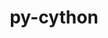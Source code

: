 ---
title: "py-cython"
layout: cache
categories: [package, develop]
meta: {"compilers": ["apple-clang@=15.0.0", "gcc@=10.2.1", "gcc@=10.5.0", "gcc@=11.1.0", "gcc@=11.4.0", "gcc@=12.3.0", "gcc@=13.2.0", "gcc@=13.3.0", "gcc@=7.3.1", "gcc@=7.5.0", "gcc@=9.4.0", "oneapi@=2024.2.1"], "num_specs": 215, "num_specs_by_stack": {"aws-isc": 2, "aws-isc-aarch64": 2, "data-vis-sdk": 8, "developer-tools-aarch64-linux-gnu": 4, "developer-tools-darwin": 1, "developer-tools-manylinux2014": 1, "developer-tools-x86_64_v3-linux-gnu": 4, "e4s": 44, "e4s-neoverse-v2": 17, "e4s-neoverse_v1": 18, "e4s-oneapi": 34, "e4s-power": 7, "e4s-rocm-external": 8, "hep": 4, "ml-darwin-aarch64-mps": 6, "ml-linux-aarch64-cpu": 24, "ml-linux-aarch64-cuda": 24, "ml-linux-x86_64-cpu": 24, "ml-linux-x86_64-cuda": 22, "ml-linux-x86_64-rocm": 21, "radiuss": 9, "root": 215, "tutorial": 4}, "oss": ["amzn2", "centos7", "rhel8", "ubuntu18.04", "ubuntu20.04", "ubuntu22.04", "ubuntu24.04", "ventura"], "platforms": ["darwin", "linux"], "stacks": ["aws-isc", "aws-isc-aarch64", "data-vis-sdk", "developer-tools-aarch64-linux-gnu", "developer-tools-darwin", "developer-tools-manylinux2014", "developer-tools-x86_64_v3-linux-gnu", "e4s", "e4s-neoverse-v2", "e4s-neoverse_v1", "e4s-oneapi", "e4s-power", "e4s-rocm-external", "hep", "ml-darwin-aarch64-mps", "ml-linux-aarch64-cpu", "ml-linux-aarch64-cuda", "ml-linux-x86_64-cpu", "ml-linux-x86_64-cuda", "ml-linux-x86_64-rocm", "radiuss", "root", "tutorial"], "targets": ["aarch64", "neoverse_v1", "neoverse_v2", "ppc64le", "x86_64_v3"], "versions": ["0.29.36", "3.0.11"]}
spec_details: [{"compiler": "apple-clang@=15.0.0", "hash": "v2x32lz7tk4wrsbtmaaex3jbw3ez75pg", "os": "ventura", "platform": "darwin", "size": "-", "stacks": ["ml-darwin-aarch64-mps", "root"], "tarball": "https://binaries.spack.io/develop/build_cache/darwin-ventura-aarch64/apple-clang-15.0.0/py-cython-0.29.36/darwin-ventura-aarch64-apple-clang-15.0.0-py-cython-0.29.36-v2x32lz7tk4wrsbtmaaex3jbw3ez75pg.spack", "target": "aarch64", "variants": ["build_system=python_pip", "patches=c4369ad"], "versions": ["0.29.36"]}, {"compiler": "apple-clang@=15.0.0", "hash": "4kcxvvlebriwkvh62pphaqdrrgyda54q", "os": "ventura", "platform": "darwin", "size": "-", "stacks": ["developer-tools-darwin", "ml-darwin-aarch64-mps", "root"], "tarball": "https://binaries.spack.io/develop/build_cache/darwin-ventura-aarch64/apple-clang-15.0.0/py-cython-3.0.11/darwin-ventura-aarch64-apple-clang-15.0.0-py-cython-3.0.11-4kcxvvlebriwkvh62pphaqdrrgyda54q.spack", "target": "aarch64", "variants": ["build_system=python_pip"], "versions": ["3.0.11"]}, {"compiler": "apple-clang@=15.0.0", "hash": "x54lujoh4qvkxftdwhfixr4fixmqlk2b", "os": "ventura", "platform": "darwin", "size": "-", "stacks": ["ml-darwin-aarch64-mps", "root"], "tarball": "https://binaries.spack.io/develop/build_cache/darwin-ventura-aarch64/apple-clang-15.0.0/py-cython-3.0.11/darwin-ventura-aarch64-apple-clang-15.0.0-py-cython-3.0.11-x54lujoh4qvkxftdwhfixr4fixmqlk2b.spack", "target": "aarch64", "variants": ["build_system=python_pip"], "versions": ["3.0.11"]}, {"compiler": "apple-clang@=15.0.0", "hash": "7v3fmk6itbr3ajpawydadbfwuhwigfmk", "os": "ventura", "platform": "darwin", "size": "-", "stacks": ["ml-darwin-aarch64-mps", "root"], "tarball": "https://binaries.spack.io/develop/build_cache/darwin-ventura-aarch64/apple-clang-15.0.0/py-cython-0.29.36/darwin-ventura-aarch64-apple-clang-15.0.0-py-cython-0.29.36-7v3fmk6itbr3ajpawydadbfwuhwigfmk.spack", "target": "aarch64", "variants": ["build_system=python_pip", "patches=c4369ad"], "versions": ["0.29.36"]}, {"compiler": "apple-clang@=15.0.0", "hash": "24asftheksd3t3a5uwks3r2rsiwrdcfy", "os": "ventura", "platform": "darwin", "size": "-", "stacks": ["ml-darwin-aarch64-mps", "root"], "tarball": "https://binaries.spack.io/develop/build_cache/darwin-ventura-aarch64/apple-clang-15.0.0/py-cython-3.0.11/darwin-ventura-aarch64-apple-clang-15.0.0-py-cython-3.0.11-24asftheksd3t3a5uwks3r2rsiwrdcfy.spack", "target": "aarch64", "variants": ["build_system=python_pip"], "versions": ["3.0.11"]}, {"compiler": "apple-clang@=15.0.0", "hash": "epkwqetnynufugbzremaim3u3e2sktyz", "os": "ventura", "platform": "darwin", "size": "-", "stacks": ["ml-darwin-aarch64-mps", "root"], "tarball": "https://binaries.spack.io/develop/build_cache/darwin-ventura-aarch64/apple-clang-15.0.0/py-cython-3.0.11/darwin-ventura-aarch64-apple-clang-15.0.0-py-cython-3.0.11-epkwqetnynufugbzremaim3u3e2sktyz.spack", "target": "aarch64", "variants": ["build_system=python_pip"], "versions": ["3.0.11"]}, {"compiler": "gcc@=7.3.1", "hash": "nsx43kahmi4ubhsqv66pkmlln2b6vcfe", "os": "amzn2", "platform": "linux", "size": "-", "stacks": ["aws-isc-aarch64", "root"], "tarball": "https://binaries.spack.io/develop/build_cache/linux-amzn2-aarch64/gcc-7.3.1/py-cython-3.0.11/linux-amzn2-aarch64-gcc-7.3.1-py-cython-3.0.11-nsx43kahmi4ubhsqv66pkmlln2b6vcfe.spack", "target": "aarch64", "variants": ["build_system=python_pip"], "versions": ["3.0.11"]}, {"compiler": "gcc@=7.3.1", "hash": "nfwk7ih6ycxcsigczw3265qqm4h5dmf4", "os": "amzn2", "platform": "linux", "size": "-", "stacks": ["aws-isc-aarch64", "root"], "tarball": "https://binaries.spack.io/develop/build_cache/linux-amzn2-aarch64/gcc-7.3.1/py-cython-3.0.11/linux-amzn2-aarch64-gcc-7.3.1-py-cython-3.0.11-nfwk7ih6ycxcsigczw3265qqm4h5dmf4.spack", "target": "aarch64", "variants": ["build_system=python_pip"], "versions": ["3.0.11"]}, {"compiler": "gcc@=7.3.1", "hash": "2j6my7gidct2namdqn6iegfadbupdg6d", "os": "amzn2", "platform": "linux", "size": "-", "stacks": ["aws-isc", "root"], "tarball": "https://binaries.spack.io/develop/build_cache/linux-amzn2-x86_64_v3/gcc-7.3.1/py-cython-3.0.11/linux-amzn2-x86_64_v3-gcc-7.3.1-py-cython-3.0.11-2j6my7gidct2namdqn6iegfadbupdg6d.spack", "target": "x86_64_v3", "variants": ["build_system=python_pip"], "versions": ["3.0.11"]}, {"compiler": "gcc@=7.3.1", "hash": "og6n4gr4t5epyzy2z2ffunxyj5g42ibt", "os": "amzn2", "platform": "linux", "size": "-", "stacks": ["aws-isc", "root"], "tarball": "https://binaries.spack.io/develop/build_cache/linux-amzn2-x86_64_v3/gcc-7.3.1/py-cython-3.0.11/linux-amzn2-x86_64_v3-gcc-7.3.1-py-cython-3.0.11-og6n4gr4t5epyzy2z2ffunxyj5g42ibt.spack", "target": "x86_64_v3", "variants": ["build_system=python_pip"], "versions": ["3.0.11"]}, {"compiler": "gcc@=10.2.1", "hash": "36d2s5krudeo7m2jphgdn2s7qtfdkrep", "os": "centos7", "platform": "linux", "size": "-", "stacks": ["developer-tools-manylinux2014", "root"], "tarball": "https://binaries.spack.io/develop/build_cache/linux-centos7-x86_64_v3/gcc-10.2.1/py-cython-3.0.11/linux-centos7-x86_64_v3-gcc-10.2.1-py-cython-3.0.11-36d2s5krudeo7m2jphgdn2s7qtfdkrep.spack", "target": "x86_64_v3", "variants": ["build_system=python_pip"], "versions": ["3.0.11"]}, {"compiler": "gcc@=10.5.0", "hash": "hkl5kbr24xnegjav43j67othkwh6odth", "os": "centos7", "platform": "linux", "size": "-", "stacks": ["developer-tools-x86_64_v3-linux-gnu", "root"], "tarball": "https://binaries.spack.io/develop/build_cache/linux-centos7-x86_64_v3/gcc-10.5.0/py-cython-3.0.11/linux-centos7-x86_64_v3-gcc-10.5.0-py-cython-3.0.11-hkl5kbr24xnegjav43j67othkwh6odth.spack", "target": "x86_64_v3", "variants": ["build_system=python_pip"], "versions": ["3.0.11"]}, {"compiler": "gcc@=10.5.0", "hash": "smumxax5inio3mbu4jzis7ly4ibmqaw5", "os": "centos7", "platform": "linux", "size": "-", "stacks": ["developer-tools-x86_64_v3-linux-gnu", "root"], "tarball": "https://binaries.spack.io/develop/build_cache/linux-centos7-x86_64_v3/gcc-10.5.0/py-cython-3.0.11/linux-centos7-x86_64_v3-gcc-10.5.0-py-cython-3.0.11-smumxax5inio3mbu4jzis7ly4ibmqaw5.spack", "target": "x86_64_v3", "variants": ["build_system=python_pip"], "versions": ["3.0.11"]}, {"compiler": "gcc@=10.5.0", "hash": "xunsnqciwiwwv5bq4yzaircag534olht", "os": "centos7", "platform": "linux", "size": "-", "stacks": ["developer-tools-x86_64_v3-linux-gnu", "root"], "tarball": "https://binaries.spack.io/develop/build_cache/linux-centos7-x86_64_v3/gcc-10.5.0/py-cython-3.0.11/linux-centos7-x86_64_v3-gcc-10.5.0-py-cython-3.0.11-xunsnqciwiwwv5bq4yzaircag534olht.spack", "target": "x86_64_v3", "variants": ["build_system=python_pip"], "versions": ["3.0.11"]}, {"compiler": "gcc@=10.5.0", "hash": "zbcvng743436eatg6padhsw357xguq6e", "os": "centos7", "platform": "linux", "size": "-", "stacks": ["developer-tools-x86_64_v3-linux-gnu", "root"], "tarball": "https://binaries.spack.io/develop/build_cache/linux-centos7-x86_64_v3/gcc-10.5.0/py-cython-3.0.11/linux-centos7-x86_64_v3-gcc-10.5.0-py-cython-3.0.11-zbcvng743436eatg6padhsw357xguq6e.spack", "target": "x86_64_v3", "variants": ["build_system=python_pip"], "versions": ["3.0.11"]}, {"compiler": "gcc@=13.3.0", "hash": "3pkqy6qeraw4aoasykprd5egendjhs7m", "os": "rhel8", "platform": "linux", "size": "-", "stacks": ["developer-tools-aarch64-linux-gnu", "root"], "tarball": "https://binaries.spack.io/develop/build_cache/linux-rhel8-aarch64/gcc-13.3.0/py-cython-3.0.11/linux-rhel8-aarch64-gcc-13.3.0-py-cython-3.0.11-3pkqy6qeraw4aoasykprd5egendjhs7m.spack", "target": "aarch64", "variants": ["build_system=python_pip"], "versions": ["3.0.11"]}, {"compiler": "gcc@=13.3.0", "hash": "7lveddtnd74zmcbe3ric35znwfri7g4m", "os": "rhel8", "platform": "linux", "size": "-", "stacks": ["developer-tools-aarch64-linux-gnu", "root"], "tarball": "https://binaries.spack.io/develop/build_cache/linux-rhel8-aarch64/gcc-13.3.0/py-cython-3.0.11/linux-rhel8-aarch64-gcc-13.3.0-py-cython-3.0.11-7lveddtnd74zmcbe3ric35znwfri7g4m.spack", "target": "aarch64", "variants": ["build_system=python_pip"], "versions": ["3.0.11"]}, {"compiler": "gcc@=13.3.0", "hash": "arc66ifsxba4fp3x6wsrg6ac7k7jpvfu", "os": "rhel8", "platform": "linux", "size": "-", "stacks": ["developer-tools-aarch64-linux-gnu", "root"], "tarball": "https://binaries.spack.io/develop/build_cache/linux-rhel8-aarch64/gcc-13.3.0/py-cython-3.0.11/linux-rhel8-aarch64-gcc-13.3.0-py-cython-3.0.11-arc66ifsxba4fp3x6wsrg6ac7k7jpvfu.spack", "target": "aarch64", "variants": ["build_system=python_pip"], "versions": ["3.0.11"]}, {"compiler": "gcc@=13.3.0", "hash": "z73klg3tajjrgkhewh5bc54c56vz2p4n", "os": "rhel8", "platform": "linux", "size": "-", "stacks": ["developer-tools-aarch64-linux-gnu", "root"], "tarball": "https://binaries.spack.io/develop/build_cache/linux-rhel8-aarch64/gcc-13.3.0/py-cython-3.0.11/linux-rhel8-aarch64-gcc-13.3.0-py-cython-3.0.11-z73klg3tajjrgkhewh5bc54c56vz2p4n.spack", "target": "aarch64", "variants": ["build_system=python_pip"], "versions": ["3.0.11"]}, {"compiler": "gcc@=7.5.0", "hash": "a66ipocj6rmcs7lkvswdxiq52loio7fz", "os": "ubuntu18.04", "platform": "linux", "size": "-", "stacks": ["root"], "tarball": "https://binaries.spack.io/develop/build_cache/linux-ubuntu18.04-x86_64_v3/gcc-7.5.0/py-cython-3.0.11/linux-ubuntu18.04-x86_64_v3-gcc-7.5.0-py-cython-3.0.11-a66ipocj6rmcs7lkvswdxiq52loio7fz.spack", "target": "x86_64_v3", "variants": ["build_system=python_pip"], "versions": ["3.0.11"]}, {"compiler": "gcc@=7.5.0", "hash": "uyteounti3eurta2mw4njzlqo4dafdph", "os": "ubuntu18.04", "platform": "linux", "size": "-", "stacks": ["radiuss", "root"], "tarball": "https://binaries.spack.io/develop/build_cache/linux-ubuntu18.04-x86_64_v3/gcc-7.5.0/py-cython-3.0.11/linux-ubuntu18.04-x86_64_v3-gcc-7.5.0-py-cython-3.0.11-uyteounti3eurta2mw4njzlqo4dafdph.spack", "target": "x86_64_v3", "variants": ["build_system=python_pip"], "versions": ["3.0.11"]}, {"compiler": "gcc@=7.5.0", "hash": "47rpzauuejiz5nadycisig7i6skrzx2y", "os": "ubuntu18.04", "platform": "linux", "size": "-", "stacks": ["radiuss", "root"], "tarball": "https://binaries.spack.io/develop/build_cache/linux-ubuntu18.04-x86_64_v3/gcc-7.5.0/py-cython-3.0.11/linux-ubuntu18.04-x86_64_v3-gcc-7.5.0-py-cython-3.0.11-47rpzauuejiz5nadycisig7i6skrzx2y.spack", "target": "x86_64_v3", "variants": ["build_system=python_pip"], "versions": ["3.0.11"]}, {"compiler": "gcc@=7.5.0", "hash": "akxu3eewcqe772wi7t3bjk6tckygrsqt", "os": "ubuntu18.04", "platform": "linux", "size": "-", "stacks": ["radiuss", "root"], "tarball": "https://binaries.spack.io/develop/build_cache/linux-ubuntu18.04-x86_64_v3/gcc-7.5.0/py-cython-3.0.11/linux-ubuntu18.04-x86_64_v3-gcc-7.5.0-py-cython-3.0.11-akxu3eewcqe772wi7t3bjk6tckygrsqt.spack", "target": "x86_64_v3", "variants": ["build_system=python_pip"], "versions": ["3.0.11"]}, {"compiler": "gcc@=7.5.0", "hash": "j4j6hhjphail3y5l3xhskh6p7xlgkx7m", "os": "ubuntu18.04", "platform": "linux", "size": "-", "stacks": ["radiuss", "root"], "tarball": "https://binaries.spack.io/develop/build_cache/linux-ubuntu18.04-x86_64_v3/gcc-7.5.0/py-cython-0.29.36/linux-ubuntu18.04-x86_64_v3-gcc-7.5.0-py-cython-0.29.36-j4j6hhjphail3y5l3xhskh6p7xlgkx7m.spack", "target": "x86_64_v3", "variants": ["build_system=python_pip", "patches=c4369ad"], "versions": ["0.29.36"]}, {"compiler": "gcc@=7.5.0", "hash": "tp743bf77kptcdmtzcgovqfdrssqq7zw", "os": "ubuntu18.04", "platform": "linux", "size": "-", "stacks": ["radiuss", "root"], "tarball": "https://binaries.spack.io/develop/build_cache/linux-ubuntu18.04-x86_64_v3/gcc-7.5.0/py-cython-0.29.36/linux-ubuntu18.04-x86_64_v3-gcc-7.5.0-py-cython-0.29.36-tp743bf77kptcdmtzcgovqfdrssqq7zw.spack", "target": "x86_64_v3", "variants": ["build_system=python_pip", "patches=c4369ad"], "versions": ["0.29.36"]}, {"compiler": "gcc@=7.5.0", "hash": "uimtkizc7q6ic6jynmpb7467lw5r6cfk", "os": "ubuntu18.04", "platform": "linux", "size": "-", "stacks": ["radiuss", "root"], "tarball": "https://binaries.spack.io/develop/build_cache/linux-ubuntu18.04-x86_64_v3/gcc-7.5.0/py-cython-0.29.36/linux-ubuntu18.04-x86_64_v3-gcc-7.5.0-py-cython-0.29.36-uimtkizc7q6ic6jynmpb7467lw5r6cfk.spack", "target": "x86_64_v3", "variants": ["build_system=python_pip", "patches=c4369ad"], "versions": ["0.29.36"]}, {"compiler": "gcc@=7.5.0", "hash": "cpraiq335o2tus3whw4srw3s4cz4hwqg", "os": "ubuntu18.04", "platform": "linux", "size": "-", "stacks": ["root"], "tarball": "https://binaries.spack.io/develop/build_cache/linux-ubuntu18.04-x86_64_v3/gcc-7.5.0/py-cython-0.29.36/linux-ubuntu18.04-x86_64_v3-gcc-7.5.0-py-cython-0.29.36-cpraiq335o2tus3whw4srw3s4cz4hwqg.spack", "target": "x86_64_v3", "variants": ["build_system=python_pip", "patches=c4369ad"], "versions": ["0.29.36"]}, {"compiler": "gcc@=7.5.0", "hash": "3svsgdlm2doalkajhrgyn3ajgoqppdpd", "os": "ubuntu18.04", "platform": "linux", "size": "-", "stacks": ["radiuss", "root"], "tarball": "https://binaries.spack.io/develop/build_cache/linux-ubuntu18.04-x86_64_v3/gcc-7.5.0/py-cython-3.0.11/linux-ubuntu18.04-x86_64_v3-gcc-7.5.0-py-cython-3.0.11-3svsgdlm2doalkajhrgyn3ajgoqppdpd.spack", "target": "x86_64_v3", "variants": ["build_system=python_pip"], "versions": ["3.0.11"]}, {"compiler": "gcc@=7.5.0", "hash": "4liopajq2sgff54ttluoyjwhwbolgwcu", "os": "ubuntu18.04", "platform": "linux", "size": "-", "stacks": ["radiuss", "root"], "tarball": "https://binaries.spack.io/develop/build_cache/linux-ubuntu18.04-x86_64_v3/gcc-7.5.0/py-cython-3.0.11/linux-ubuntu18.04-x86_64_v3-gcc-7.5.0-py-cython-3.0.11-4liopajq2sgff54ttluoyjwhwbolgwcu.spack", "target": "x86_64_v3", "variants": ["build_system=python_pip"], "versions": ["3.0.11"]}, {"compiler": "gcc@=7.5.0", "hash": "7evo4y5bdbs775jootglzvyl7xeew2z5", "os": "ubuntu18.04", "platform": "linux", "size": "-", "stacks": ["root"], "tarball": "https://binaries.spack.io/develop/build_cache/linux-ubuntu18.04-x86_64_v3/gcc-7.5.0/py-cython-3.0.11/linux-ubuntu18.04-x86_64_v3-gcc-7.5.0-py-cython-3.0.11-7evo4y5bdbs775jootglzvyl7xeew2z5.spack", "target": "x86_64_v3", "variants": ["build_system=python_pip"], "versions": ["3.0.11"]}, {"compiler": "gcc@=7.5.0", "hash": "dbf3wk372nljam74tvwdpqa3bqteqaar", "os": "ubuntu18.04", "platform": "linux", "size": "-", "stacks": ["radiuss", "root"], "tarball": "https://binaries.spack.io/develop/build_cache/linux-ubuntu18.04-x86_64_v3/gcc-7.5.0/py-cython-3.0.11/linux-ubuntu18.04-x86_64_v3-gcc-7.5.0-py-cython-3.0.11-dbf3wk372nljam74tvwdpqa3bqteqaar.spack", "target": "x86_64_v3", "variants": ["build_system=python_pip"], "versions": ["3.0.11"]}, {"compiler": "gcc@=9.4.0", "hash": "rfbh3oavgwf2tkv7wgocmjbjdvjj3tgm", "os": "ubuntu20.04", "platform": "linux", "size": "-", "stacks": ["e4s-power", "root"], "tarball": "https://binaries.spack.io/develop/build_cache/linux-ubuntu20.04-ppc64le/gcc-9.4.0/py-cython-3.0.11/linux-ubuntu20.04-ppc64le-gcc-9.4.0-py-cython-3.0.11-rfbh3oavgwf2tkv7wgocmjbjdvjj3tgm.spack", "target": "ppc64le", "variants": ["build_system=python_pip"], "versions": ["3.0.11"]}, {"compiler": "gcc@=9.4.0", "hash": "anlo6xtcgdrxuniyov3hamt2ns2jfthh", "os": "ubuntu20.04", "platform": "linux", "size": "-", "stacks": ["e4s-power", "root"], "tarball": "https://binaries.spack.io/develop/build_cache/linux-ubuntu20.04-ppc64le/gcc-9.4.0/py-cython-0.29.36/linux-ubuntu20.04-ppc64le-gcc-9.4.0-py-cython-0.29.36-anlo6xtcgdrxuniyov3hamt2ns2jfthh.spack", "target": "ppc64le", "variants": ["build_system=python_pip", "patches=c4369ad"], "versions": ["0.29.36"]}, {"compiler": "gcc@=9.4.0", "hash": "zvob3vkwlnbfycyp7skahjke7jgkx52z", "os": "ubuntu20.04", "platform": "linux", "size": "-", "stacks": ["e4s-power", "root"], "tarball": "https://binaries.spack.io/develop/build_cache/linux-ubuntu20.04-ppc64le/gcc-9.4.0/py-cython-0.29.36/linux-ubuntu20.04-ppc64le-gcc-9.4.0-py-cython-0.29.36-zvob3vkwlnbfycyp7skahjke7jgkx52z.spack", "target": "ppc64le", "variants": ["build_system=python_pip", "patches=c4369ad"], "versions": ["0.29.36"]}, {"compiler": "gcc@=9.4.0", "hash": "ngqjlo4qsqtfh5wsq2snjhezc7hr3o5y", "os": "ubuntu20.04", "platform": "linux", "size": "-", "stacks": ["e4s-power", "root"], "tarball": "https://binaries.spack.io/develop/build_cache/linux-ubuntu20.04-ppc64le/gcc-9.4.0/py-cython-3.0.11/linux-ubuntu20.04-ppc64le-gcc-9.4.0-py-cython-3.0.11-ngqjlo4qsqtfh5wsq2snjhezc7hr3o5y.spack", "target": "ppc64le", "variants": ["build_system=python_pip"], "versions": ["3.0.11"]}, {"compiler": "gcc@=9.4.0", "hash": "7jx2d3swji374bikfdgjkr3qkp57qv6s", "os": "ubuntu20.04", "platform": "linux", "size": "-", "stacks": ["e4s-power", "root"], "tarball": "https://binaries.spack.io/develop/build_cache/linux-ubuntu20.04-ppc64le/gcc-9.4.0/py-cython-3.0.11/linux-ubuntu20.04-ppc64le-gcc-9.4.0-py-cython-3.0.11-7jx2d3swji374bikfdgjkr3qkp57qv6s.spack", "target": "ppc64le", "variants": ["build_system=python_pip"], "versions": ["3.0.11"]}, {"compiler": "gcc@=9.4.0", "hash": "b7lxyy5hzksv5afxwot7a5f5nnnfidbq", "os": "ubuntu20.04", "platform": "linux", "size": "-", "stacks": ["e4s-power", "root"], "tarball": "https://binaries.spack.io/develop/build_cache/linux-ubuntu20.04-ppc64le/gcc-9.4.0/py-cython-3.0.11/linux-ubuntu20.04-ppc64le-gcc-9.4.0-py-cython-3.0.11-b7lxyy5hzksv5afxwot7a5f5nnnfidbq.spack", "target": "ppc64le", "variants": ["build_system=python_pip"], "versions": ["3.0.11"]}, {"compiler": "gcc@=9.4.0", "hash": "6eq6g4mj2jrzavjwdetmk65z6ewnykm2", "os": "ubuntu20.04", "platform": "linux", "size": "-", "stacks": ["e4s-power", "root"], "tarball": "https://binaries.spack.io/develop/build_cache/linux-ubuntu20.04-ppc64le/gcc-9.4.0/py-cython-3.0.11/linux-ubuntu20.04-ppc64le-gcc-9.4.0-py-cython-3.0.11-6eq6g4mj2jrzavjwdetmk65z6ewnykm2.spack", "target": "ppc64le", "variants": ["build_system=python_pip"], "versions": ["3.0.11"]}, {"compiler": "gcc@=11.1.0", "hash": "rdgm6raurxjlajnnp2ovkvqjlgmnih3z", "os": "ubuntu20.04", "platform": "linux", "size": "-", "stacks": ["data-vis-sdk", "root"], "tarball": "https://binaries.spack.io/develop/build_cache/linux-ubuntu20.04-x86_64_v3/gcc-11.1.0/py-cython-0.29.36/linux-ubuntu20.04-x86_64_v3-gcc-11.1.0-py-cython-0.29.36-rdgm6raurxjlajnnp2ovkvqjlgmnih3z.spack", "target": "x86_64_v3", "variants": ["build_system=python_pip", "patches=c4369ad"], "versions": ["0.29.36"]}, {"compiler": "gcc@=11.1.0", "hash": "gavftajtgqdvow4ianjdzihricppwso5", "os": "ubuntu20.04", "platform": "linux", "size": "-", "stacks": ["data-vis-sdk", "root"], "tarball": "https://binaries.spack.io/develop/build_cache/linux-ubuntu20.04-x86_64_v3/gcc-11.1.0/py-cython-0.29.36/linux-ubuntu20.04-x86_64_v3-gcc-11.1.0-py-cython-0.29.36-gavftajtgqdvow4ianjdzihricppwso5.spack", "target": "x86_64_v3", "variants": ["build_system=python_pip", "patches=c4369ad"], "versions": ["0.29.36"]}, {"compiler": "gcc@=11.1.0", "hash": "475ixhoygr5ihs6fxdw77nnzawozyn3t", "os": "ubuntu20.04", "platform": "linux", "size": "-", "stacks": ["data-vis-sdk", "root"], "tarball": "https://binaries.spack.io/develop/build_cache/linux-ubuntu20.04-x86_64_v3/gcc-11.1.0/py-cython-0.29.36/linux-ubuntu20.04-x86_64_v3-gcc-11.1.0-py-cython-0.29.36-475ixhoygr5ihs6fxdw77nnzawozyn3t.spack", "target": "x86_64_v3", "variants": ["build_system=python_pip", "patches=c4369ad"], "versions": ["0.29.36"]}, {"compiler": "gcc@=11.1.0", "hash": "hmmwkek2bpepaowvid6st5sfi5zxyw4u", "os": "ubuntu20.04", "platform": "linux", "size": "-", "stacks": ["data-vis-sdk", "root"], "tarball": "https://binaries.spack.io/develop/build_cache/linux-ubuntu20.04-x86_64_v3/gcc-11.1.0/py-cython-0.29.36/linux-ubuntu20.04-x86_64_v3-gcc-11.1.0-py-cython-0.29.36-hmmwkek2bpepaowvid6st5sfi5zxyw4u.spack", "target": "x86_64_v3", "variants": ["build_system=python_pip", "patches=c4369ad"], "versions": ["0.29.36"]}, {"compiler": "gcc@=11.1.0", "hash": "m4esbkdkhesrpf5wa4ertktpk4oom43z", "os": "ubuntu20.04", "platform": "linux", "size": "-", "stacks": ["data-vis-sdk", "root"], "tarball": "https://binaries.spack.io/develop/build_cache/linux-ubuntu20.04-x86_64_v3/gcc-11.1.0/py-cython-3.0.11/linux-ubuntu20.04-x86_64_v3-gcc-11.1.0-py-cython-3.0.11-m4esbkdkhesrpf5wa4ertktpk4oom43z.spack", "target": "x86_64_v3", "variants": ["build_system=python_pip"], "versions": ["3.0.11"]}, {"compiler": "gcc@=11.1.0", "hash": "nhys5iz2mlhnycmo5g23twscy3td3jl4", "os": "ubuntu20.04", "platform": "linux", "size": "-", "stacks": ["data-vis-sdk", "root"], "tarball": "https://binaries.spack.io/develop/build_cache/linux-ubuntu20.04-x86_64_v3/gcc-11.1.0/py-cython-3.0.11/linux-ubuntu20.04-x86_64_v3-gcc-11.1.0-py-cython-3.0.11-nhys5iz2mlhnycmo5g23twscy3td3jl4.spack", "target": "x86_64_v3", "variants": ["build_system=python_pip"], "versions": ["3.0.11"]}, {"compiler": "gcc@=11.1.0", "hash": "ayjtjl7bpswfikcfqg4rk5orwkxjgcbn", "os": "ubuntu20.04", "platform": "linux", "size": "-", "stacks": ["data-vis-sdk", "root"], "tarball": "https://binaries.spack.io/develop/build_cache/linux-ubuntu20.04-x86_64_v3/gcc-11.1.0/py-cython-3.0.11/linux-ubuntu20.04-x86_64_v3-gcc-11.1.0-py-cython-3.0.11-ayjtjl7bpswfikcfqg4rk5orwkxjgcbn.spack", "target": "x86_64_v3", "variants": ["build_system=python_pip"], "versions": ["3.0.11"]}, {"compiler": "gcc@=11.1.0", "hash": "3qcd2zgq5ojj5iy3rhsfkbkxfk6fewnv", "os": "ubuntu20.04", "platform": "linux", "size": "-", "stacks": ["data-vis-sdk", "root"], "tarball": "https://binaries.spack.io/develop/build_cache/linux-ubuntu20.04-x86_64_v3/gcc-11.1.0/py-cython-3.0.11/linux-ubuntu20.04-x86_64_v3-gcc-11.1.0-py-cython-3.0.11-3qcd2zgq5ojj5iy3rhsfkbkxfk6fewnv.spack", "target": "x86_64_v3", "variants": ["build_system=python_pip"], "versions": ["3.0.11"]}, {"compiler": "gcc@=11.4.0", "hash": "katnejgahfrmtwpwngbklvucxffmlszu", "os": "ubuntu22.04", "platform": "linux", "size": "-", "stacks": ["e4s-neoverse_v1", "root"], "tarball": "https://binaries.spack.io/develop/build_cache/linux-ubuntu22.04-neoverse_v1/gcc-11.4.0/py-cython-3.0.11/linux-ubuntu22.04-neoverse_v1-gcc-11.4.0-py-cython-3.0.11-katnejgahfrmtwpwngbklvucxffmlszu.spack", "target": "neoverse_v1", "variants": ["build_system=python_pip"], "versions": ["3.0.11"]}, {"compiler": "gcc@=11.4.0", "hash": "gpzoii74p2qtrm2ep2pb26k6ryz262jr", "os": "ubuntu22.04", "platform": "linux", "size": "-", "stacks": ["e4s-neoverse_v1", "root"], "tarball": "https://binaries.spack.io/develop/build_cache/linux-ubuntu22.04-neoverse_v1/gcc-11.4.0/py-cython-3.0.11/linux-ubuntu22.04-neoverse_v1-gcc-11.4.0-py-cython-3.0.11-gpzoii74p2qtrm2ep2pb26k6ryz262jr.spack", "target": "neoverse_v1", "variants": ["build_system=python_pip"], "versions": ["3.0.11"]}, {"compiler": "gcc@=11.4.0", "hash": "q3uefqwzndwhpm4lry3qlkxti4du2l4i", "os": "ubuntu22.04", "platform": "linux", "size": "-", "stacks": ["e4s-neoverse_v1", "root"], "tarball": "https://binaries.spack.io/develop/build_cache/linux-ubuntu22.04-neoverse_v1/gcc-11.4.0/py-cython-3.0.11/linux-ubuntu22.04-neoverse_v1-gcc-11.4.0-py-cython-3.0.11-q3uefqwzndwhpm4lry3qlkxti4du2l4i.spack", "target": "neoverse_v1", "variants": ["build_system=python_pip"], "versions": ["3.0.11"]}, {"compiler": "gcc@=11.4.0", "hash": "h7fnkearehx3uuoz6cj63dwojclgkexc", "os": "ubuntu22.04", "platform": "linux", "size": "-", "stacks": ["e4s-neoverse_v1", "root"], "tarball": "https://binaries.spack.io/develop/build_cache/linux-ubuntu22.04-neoverse_v1/gcc-11.4.0/py-cython-0.29.36/linux-ubuntu22.04-neoverse_v1-gcc-11.4.0-py-cython-0.29.36-h7fnkearehx3uuoz6cj63dwojclgkexc.spack", "target": "neoverse_v1", "variants": ["build_system=python_pip", "patches=c4369ad"], "versions": ["0.29.36"]}, {"compiler": "gcc@=11.4.0", "hash": "ukreio7g5zofwt376egaqaz5fnd4bf5v", "os": "ubuntu22.04", "platform": "linux", "size": "-", "stacks": ["e4s-neoverse_v1", "root"], "tarball": "https://binaries.spack.io/develop/build_cache/linux-ubuntu22.04-neoverse_v1/gcc-11.4.0/py-cython-3.0.11/linux-ubuntu22.04-neoverse_v1-gcc-11.4.0-py-cython-3.0.11-ukreio7g5zofwt376egaqaz5fnd4bf5v.spack", "target": "neoverse_v1", "variants": ["build_system=python_pip"], "versions": ["3.0.11"]}, {"compiler": "gcc@=11.4.0", "hash": "6kxjcavysizie5noo5d6tycjksqyil3j", "os": "ubuntu22.04", "platform": "linux", "size": "-", "stacks": ["e4s-neoverse_v1", "root"], "tarball": "https://binaries.spack.io/develop/build_cache/linux-ubuntu22.04-neoverse_v1/gcc-11.4.0/py-cython-0.29.36/linux-ubuntu22.04-neoverse_v1-gcc-11.4.0-py-cython-0.29.36-6kxjcavysizie5noo5d6tycjksqyil3j.spack", "target": "neoverse_v1", "variants": ["build_system=python_pip", "patches=c4369ad"], "versions": ["0.29.36"]}, {"compiler": "gcc@=11.4.0", "hash": "zmbm4a7gs6wfbfyeksriie3h26mkqt2n", "os": "ubuntu22.04", "platform": "linux", "size": "-", "stacks": ["e4s-neoverse_v1", "root"], "tarball": "https://binaries.spack.io/develop/build_cache/linux-ubuntu22.04-neoverse_v1/gcc-11.4.0/py-cython-3.0.11/linux-ubuntu22.04-neoverse_v1-gcc-11.4.0-py-cython-3.0.11-zmbm4a7gs6wfbfyeksriie3h26mkqt2n.spack", "target": "neoverse_v1", "variants": ["build_system=python_pip"], "versions": ["3.0.11"]}, {"compiler": "gcc@=11.4.0", "hash": "fyg4nn4oua5qghs53mcdkhmdxk7gb6fn", "os": "ubuntu22.04", "platform": "linux", "size": "-", "stacks": ["e4s-neoverse_v1", "root"], "tarball": "https://binaries.spack.io/develop/build_cache/linux-ubuntu22.04-neoverse_v1/gcc-11.4.0/py-cython-3.0.11/linux-ubuntu22.04-neoverse_v1-gcc-11.4.0-py-cython-3.0.11-fyg4nn4oua5qghs53mcdkhmdxk7gb6fn.spack", "target": "neoverse_v1", "variants": ["build_system=python_pip"], "versions": ["3.0.11"]}, {"compiler": "gcc@=11.4.0", "hash": "yyd435tdce2jmolvcso6d4upjgic5vnx", "os": "ubuntu22.04", "platform": "linux", "size": "-", "stacks": ["e4s-neoverse_v1", "root"], "tarball": "https://binaries.spack.io/develop/build_cache/linux-ubuntu22.04-neoverse_v1/gcc-11.4.0/py-cython-3.0.11/linux-ubuntu22.04-neoverse_v1-gcc-11.4.0-py-cython-3.0.11-yyd435tdce2jmolvcso6d4upjgic5vnx.spack", "target": "neoverse_v1", "variants": ["build_system=python_pip"], "versions": ["3.0.11"]}, {"compiler": "gcc@=11.4.0", "hash": "umu6mtythgmitxexoc5thdtemoyoii5u", "os": "ubuntu22.04", "platform": "linux", "size": "-", "stacks": ["e4s-neoverse_v1", "root"], "tarball": "https://binaries.spack.io/develop/build_cache/linux-ubuntu22.04-neoverse_v1/gcc-11.4.0/py-cython-3.0.11/linux-ubuntu22.04-neoverse_v1-gcc-11.4.0-py-cython-3.0.11-umu6mtythgmitxexoc5thdtemoyoii5u.spack", "target": "neoverse_v1", "variants": ["build_system=python_pip"], "versions": ["3.0.11"]}, {"compiler": "gcc@=11.4.0", "hash": "7lyp4d3khepdajeh6dozcungyqqcpmbm", "os": "ubuntu22.04", "platform": "linux", "size": "-", "stacks": ["e4s-neoverse_v1", "root"], "tarball": "https://binaries.spack.io/develop/build_cache/linux-ubuntu22.04-neoverse_v1/gcc-11.4.0/py-cython-0.29.36/linux-ubuntu22.04-neoverse_v1-gcc-11.4.0-py-cython-0.29.36-7lyp4d3khepdajeh6dozcungyqqcpmbm.spack", "target": "neoverse_v1", "variants": ["build_system=python_pip", "patches=c4369ad"], "versions": ["0.29.36"]}, {"compiler": "gcc@=11.4.0", "hash": "ltzzv4qtiknbsbkoxpadtstvv3pnaodk", "os": "ubuntu22.04", "platform": "linux", "size": "-", "stacks": ["e4s-neoverse_v1", "root"], "tarball": "https://binaries.spack.io/develop/build_cache/linux-ubuntu22.04-neoverse_v1/gcc-11.4.0/py-cython-0.29.36/linux-ubuntu22.04-neoverse_v1-gcc-11.4.0-py-cython-0.29.36-ltzzv4qtiknbsbkoxpadtstvv3pnaodk.spack", "target": "neoverse_v1", "variants": ["build_system=python_pip", "patches=c4369ad"], "versions": ["0.29.36"]}, {"compiler": "gcc@=11.4.0", "hash": "t7mzca7pvxwuombvrtoc67hcbel3cg6s", "os": "ubuntu22.04", "platform": "linux", "size": "-", "stacks": ["e4s-neoverse_v1", "root"], "tarball": "https://binaries.spack.io/develop/build_cache/linux-ubuntu22.04-neoverse_v1/gcc-11.4.0/py-cython-3.0.11/linux-ubuntu22.04-neoverse_v1-gcc-11.4.0-py-cython-3.0.11-t7mzca7pvxwuombvrtoc67hcbel3cg6s.spack", "target": "neoverse_v1", "variants": ["build_system=python_pip"], "versions": ["3.0.11"]}, {"compiler": "gcc@=11.4.0", "hash": "kqer6uhnn42u7jhl6kjw4b6y3swdyh37", "os": "ubuntu22.04", "platform": "linux", "size": "-", "stacks": ["e4s-neoverse_v1", "root"], "tarball": "https://binaries.spack.io/develop/build_cache/linux-ubuntu22.04-neoverse_v1/gcc-11.4.0/py-cython-3.0.11/linux-ubuntu22.04-neoverse_v1-gcc-11.4.0-py-cython-3.0.11-kqer6uhnn42u7jhl6kjw4b6y3swdyh37.spack", "target": "neoverse_v1", "variants": ["build_system=python_pip"], "versions": ["3.0.11"]}, {"compiler": "gcc@=11.4.0", "hash": "djbkevizxwgbecsiv3bjfoxnbiy4v3ic", "os": "ubuntu22.04", "platform": "linux", "size": "-", "stacks": ["e4s-neoverse_v1", "root"], "tarball": "https://binaries.spack.io/develop/build_cache/linux-ubuntu22.04-neoverse_v1/gcc-11.4.0/py-cython-0.29.36/linux-ubuntu22.04-neoverse_v1-gcc-11.4.0-py-cython-0.29.36-djbkevizxwgbecsiv3bjfoxnbiy4v3ic.spack", "target": "neoverse_v1", "variants": ["build_system=python_pip", "patches=c4369ad"], "versions": ["0.29.36"]}, {"compiler": "gcc@=11.4.0", "hash": "msfqgftfwh2jyq2xlgamqopqg5agrppa", "os": "ubuntu22.04", "platform": "linux", "size": "-", "stacks": ["e4s-neoverse_v1", "root"], "tarball": "https://binaries.spack.io/develop/build_cache/linux-ubuntu22.04-neoverse_v1/gcc-11.4.0/py-cython-0.29.36/linux-ubuntu22.04-neoverse_v1-gcc-11.4.0-py-cython-0.29.36-msfqgftfwh2jyq2xlgamqopqg5agrppa.spack", "target": "neoverse_v1", "variants": ["build_system=python_pip", "patches=c4369ad"], "versions": ["0.29.36"]}, {"compiler": "gcc@=11.4.0", "hash": "7nvi6kya27sybqfea5b27tmm2rwpzur4", "os": "ubuntu22.04", "platform": "linux", "size": "-", "stacks": ["e4s-neoverse_v1", "root"], "tarball": "https://binaries.spack.io/develop/build_cache/linux-ubuntu22.04-neoverse_v1/gcc-11.4.0/py-cython-3.0.11/linux-ubuntu22.04-neoverse_v1-gcc-11.4.0-py-cython-3.0.11-7nvi6kya27sybqfea5b27tmm2rwpzur4.spack", "target": "neoverse_v1", "variants": ["build_system=python_pip"], "versions": ["3.0.11"]}, {"compiler": "gcc@=11.4.0", "hash": "dcvd3rimnfxpleoy5tcsjvxi4dyycx3n", "os": "ubuntu22.04", "platform": "linux", "size": "-", "stacks": ["e4s-neoverse_v1", "root"], "tarball": "https://binaries.spack.io/develop/build_cache/linux-ubuntu22.04-neoverse_v1/gcc-11.4.0/py-cython-3.0.11/linux-ubuntu22.04-neoverse_v1-gcc-11.4.0-py-cython-3.0.11-dcvd3rimnfxpleoy5tcsjvxi4dyycx3n.spack", "target": "neoverse_v1", "variants": ["build_system=python_pip"], "versions": ["3.0.11"]}, {"compiler": "gcc@=11.4.0", "hash": "x5sghyqscpvaz772zdqwfyzjt6e2tkwi", "os": "ubuntu22.04", "platform": "linux", "size": "-", "stacks": ["e4s-neoverse-v2", "root"], "tarball": "https://binaries.spack.io/develop/build_cache/linux-ubuntu22.04-neoverse_v2/gcc-11.4.0/py-cython-3.0.11/linux-ubuntu22.04-neoverse_v2-gcc-11.4.0-py-cython-3.0.11-x5sghyqscpvaz772zdqwfyzjt6e2tkwi.spack", "target": "neoverse_v2", "variants": ["build_system=python_pip"], "versions": ["3.0.11"]}, {"compiler": "gcc@=11.4.0", "hash": "dd463ciut5vf3wcv27othpgrpeyowd5i", "os": "ubuntu22.04", "platform": "linux", "size": "-", "stacks": ["e4s-neoverse-v2", "root"], "tarball": "https://binaries.spack.io/develop/build_cache/linux-ubuntu22.04-neoverse_v2/gcc-11.4.0/py-cython-0.29.36/linux-ubuntu22.04-neoverse_v2-gcc-11.4.0-py-cython-0.29.36-dd463ciut5vf3wcv27othpgrpeyowd5i.spack", "target": "neoverse_v2", "variants": ["build_system=python_pip", "patches=c4369ad"], "versions": ["0.29.36"]}, {"compiler": "gcc@=11.4.0", "hash": "czeilbirckegpaqno56q2i45gg4qa2t7", "os": "ubuntu22.04", "platform": "linux", "size": "-", "stacks": ["e4s-neoverse-v2", "root"], "tarball": "https://binaries.spack.io/develop/build_cache/linux-ubuntu22.04-neoverse_v2/gcc-11.4.0/py-cython-3.0.11/linux-ubuntu22.04-neoverse_v2-gcc-11.4.0-py-cython-3.0.11-czeilbirckegpaqno56q2i45gg4qa2t7.spack", "target": "neoverse_v2", "variants": ["build_system=python_pip"], "versions": ["3.0.11"]}, {"compiler": "gcc@=11.4.0", "hash": "max5m2qae3ndyr6zwhxchwg73op4nhx2", "os": "ubuntu22.04", "platform": "linux", "size": "-", "stacks": ["e4s-neoverse-v2", "root"], "tarball": "https://binaries.spack.io/develop/build_cache/linux-ubuntu22.04-neoverse_v2/gcc-11.4.0/py-cython-0.29.36/linux-ubuntu22.04-neoverse_v2-gcc-11.4.0-py-cython-0.29.36-max5m2qae3ndyr6zwhxchwg73op4nhx2.spack", "target": "neoverse_v2", "variants": ["build_system=python_pip", "patches=c4369ad"], "versions": ["0.29.36"]}, {"compiler": "gcc@=11.4.0", "hash": "xdgytnefugzefmxjlufzcq47pgb6hma7", "os": "ubuntu22.04", "platform": "linux", "size": "-", "stacks": ["e4s-neoverse-v2", "root"], "tarball": "https://binaries.spack.io/develop/build_cache/linux-ubuntu22.04-neoverse_v2/gcc-11.4.0/py-cython-3.0.11/linux-ubuntu22.04-neoverse_v2-gcc-11.4.0-py-cython-3.0.11-xdgytnefugzefmxjlufzcq47pgb6hma7.spack", "target": "neoverse_v2", "variants": ["build_system=python_pip"], "versions": ["3.0.11"]}, {"compiler": "gcc@=11.4.0", "hash": "mbr5iefou5o7oupsjommzxp7hngnj4c3", "os": "ubuntu22.04", "platform": "linux", "size": "-", "stacks": ["e4s-neoverse-v2", "root"], "tarball": "https://binaries.spack.io/develop/build_cache/linux-ubuntu22.04-neoverse_v2/gcc-11.4.0/py-cython-0.29.36/linux-ubuntu22.04-neoverse_v2-gcc-11.4.0-py-cython-0.29.36-mbr5iefou5o7oupsjommzxp7hngnj4c3.spack", "target": "neoverse_v2", "variants": ["build_system=python_pip", "patches=c4369ad"], "versions": ["0.29.36"]}, {"compiler": "gcc@=11.4.0", "hash": "f7fzfpmufogj66wd4faeqgaqlcw7yc4h", "os": "ubuntu22.04", "platform": "linux", "size": "-", "stacks": ["e4s-neoverse-v2", "root"], "tarball": "https://binaries.spack.io/develop/build_cache/linux-ubuntu22.04-neoverse_v2/gcc-11.4.0/py-cython-3.0.11/linux-ubuntu22.04-neoverse_v2-gcc-11.4.0-py-cython-3.0.11-f7fzfpmufogj66wd4faeqgaqlcw7yc4h.spack", "target": "neoverse_v2", "variants": ["build_system=python_pip"], "versions": ["3.0.11"]}, {"compiler": "gcc@=11.4.0", "hash": "amdxwgjg2vixqysqbmn2k76lxclbkifl", "os": "ubuntu22.04", "platform": "linux", "size": "-", "stacks": ["e4s-neoverse-v2", "root"], "tarball": "https://binaries.spack.io/develop/build_cache/linux-ubuntu22.04-neoverse_v2/gcc-11.4.0/py-cython-3.0.11/linux-ubuntu22.04-neoverse_v2-gcc-11.4.0-py-cython-3.0.11-amdxwgjg2vixqysqbmn2k76lxclbkifl.spack", "target": "neoverse_v2", "variants": ["build_system=python_pip"], "versions": ["3.0.11"]}, {"compiler": "gcc@=11.4.0", "hash": "umibi262xygkshzmx22ef7zyp5utkkpo", "os": "ubuntu22.04", "platform": "linux", "size": "-", "stacks": ["e4s-neoverse-v2", "root"], "tarball": "https://binaries.spack.io/develop/build_cache/linux-ubuntu22.04-neoverse_v2/gcc-11.4.0/py-cython-3.0.11/linux-ubuntu22.04-neoverse_v2-gcc-11.4.0-py-cython-3.0.11-umibi262xygkshzmx22ef7zyp5utkkpo.spack", "target": "neoverse_v2", "variants": ["build_system=python_pip"], "versions": ["3.0.11"]}, {"compiler": "gcc@=11.4.0", "hash": "7yxivsxemguhrnvamii4zbn6a56siqoc", "os": "ubuntu22.04", "platform": "linux", "size": "-", "stacks": ["e4s-neoverse-v2", "root"], "tarball": "https://binaries.spack.io/develop/build_cache/linux-ubuntu22.04-neoverse_v2/gcc-11.4.0/py-cython-0.29.36/linux-ubuntu22.04-neoverse_v2-gcc-11.4.0-py-cython-0.29.36-7yxivsxemguhrnvamii4zbn6a56siqoc.spack", "target": "neoverse_v2", "variants": ["build_system=python_pip", "patches=c4369ad"], "versions": ["0.29.36"]}, {"compiler": "gcc@=11.4.0", "hash": "3fxub3avj2ssra7wtjeeff7pqrnduqso", "os": "ubuntu22.04", "platform": "linux", "size": "-", "stacks": ["e4s-neoverse-v2", "root"], "tarball": "https://binaries.spack.io/develop/build_cache/linux-ubuntu22.04-neoverse_v2/gcc-11.4.0/py-cython-3.0.11/linux-ubuntu22.04-neoverse_v2-gcc-11.4.0-py-cython-3.0.11-3fxub3avj2ssra7wtjeeff7pqrnduqso.spack", "target": "neoverse_v2", "variants": ["build_system=python_pip"], "versions": ["3.0.11"]}, {"compiler": "gcc@=11.4.0", "hash": "swwzqsjinc7ymbidirja3qcpmbzfhtqv", "os": "ubuntu22.04", "platform": "linux", "size": "-", "stacks": ["e4s-neoverse-v2", "root"], "tarball": "https://binaries.spack.io/develop/build_cache/linux-ubuntu22.04-neoverse_v2/gcc-11.4.0/py-cython-3.0.11/linux-ubuntu22.04-neoverse_v2-gcc-11.4.0-py-cython-3.0.11-swwzqsjinc7ymbidirja3qcpmbzfhtqv.spack", "target": "neoverse_v2", "variants": ["build_system=python_pip"], "versions": ["3.0.11"]}, {"compiler": "gcc@=11.4.0", "hash": "k6z3ncmqgnokbd2az4tyn4hrlabk3t36", "os": "ubuntu22.04", "platform": "linux", "size": "-", "stacks": ["e4s-neoverse-v2", "root"], "tarball": "https://binaries.spack.io/develop/build_cache/linux-ubuntu22.04-neoverse_v2/gcc-11.4.0/py-cython-3.0.11/linux-ubuntu22.04-neoverse_v2-gcc-11.4.0-py-cython-3.0.11-k6z3ncmqgnokbd2az4tyn4hrlabk3t36.spack", "target": "neoverse_v2", "variants": ["build_system=python_pip"], "versions": ["3.0.11"]}, {"compiler": "gcc@=11.4.0", "hash": "gclbl6wvyiitofc6k46fx4ssngnesvve", "os": "ubuntu22.04", "platform": "linux", "size": "-", "stacks": ["e4s-neoverse-v2", "root"], "tarball": "https://binaries.spack.io/develop/build_cache/linux-ubuntu22.04-neoverse_v2/gcc-11.4.0/py-cython-3.0.11/linux-ubuntu22.04-neoverse_v2-gcc-11.4.0-py-cython-3.0.11-gclbl6wvyiitofc6k46fx4ssngnesvve.spack", "target": "neoverse_v2", "variants": ["build_system=python_pip"], "versions": ["3.0.11"]}, {"compiler": "gcc@=11.4.0", "hash": "bi6hr6yyvz2bqig62ylpq2ensft7jgvs", "os": "ubuntu22.04", "platform": "linux", "size": "-", "stacks": ["e4s-neoverse-v2", "root"], "tarball": "https://binaries.spack.io/develop/build_cache/linux-ubuntu22.04-neoverse_v2/gcc-11.4.0/py-cython-3.0.11/linux-ubuntu22.04-neoverse_v2-gcc-11.4.0-py-cython-3.0.11-bi6hr6yyvz2bqig62ylpq2ensft7jgvs.spack", "target": "neoverse_v2", "variants": ["build_system=python_pip"], "versions": ["3.0.11"]}, {"compiler": "gcc@=11.4.0", "hash": "datcly4mor6hp3hy7ilwm4zllbmqyfwa", "os": "ubuntu22.04", "platform": "linux", "size": "-", "stacks": ["e4s-neoverse-v2", "root"], "tarball": "https://binaries.spack.io/develop/build_cache/linux-ubuntu22.04-neoverse_v2/gcc-11.4.0/py-cython-3.0.11/linux-ubuntu22.04-neoverse_v2-gcc-11.4.0-py-cython-3.0.11-datcly4mor6hp3hy7ilwm4zllbmqyfwa.spack", "target": "neoverse_v2", "variants": ["build_system=python_pip"], "versions": ["3.0.11"]}, {"compiler": "gcc@=11.4.0", "hash": "ra5fvvqfevomtb7dpzftsxxdr6u3e276", "os": "ubuntu22.04", "platform": "linux", "size": "-", "stacks": ["e4s-neoverse-v2", "root"], "tarball": "https://binaries.spack.io/develop/build_cache/linux-ubuntu22.04-neoverse_v2/gcc-11.4.0/py-cython-3.0.11/linux-ubuntu22.04-neoverse_v2-gcc-11.4.0-py-cython-3.0.11-ra5fvvqfevomtb7dpzftsxxdr6u3e276.spack", "target": "neoverse_v2", "variants": ["build_system=python_pip"], "versions": ["3.0.11"]}, {"compiler": "gcc@=11.4.0", "hash": "bnvoxdve2eabwnnryj3h6puisy6g6t2q", "os": "ubuntu22.04", "platform": "linux", "size": "-", "stacks": ["hep", "root"], "tarball": "https://binaries.spack.io/develop/build_cache/linux-ubuntu22.04-x86_64_v3/gcc-11.4.0/py-cython-3.0.11/linux-ubuntu22.04-x86_64_v3-gcc-11.4.0-py-cython-3.0.11-bnvoxdve2eabwnnryj3h6puisy6g6t2q.spack", "target": "x86_64_v3", "variants": ["build_system=python_pip"], "versions": ["3.0.11"]}, {"compiler": "gcc@=11.4.0", "hash": "gzonyvp2lajdwb57xasxbw6toagkz5z2", "os": "ubuntu22.04", "platform": "linux", "size": "-", "stacks": ["hep", "root"], "tarball": "https://binaries.spack.io/develop/build_cache/linux-ubuntu22.04-x86_64_v3/gcc-11.4.0/py-cython-3.0.11/linux-ubuntu22.04-x86_64_v3-gcc-11.4.0-py-cython-3.0.11-gzonyvp2lajdwb57xasxbw6toagkz5z2.spack", "target": "x86_64_v3", "variants": ["build_system=python_pip"], "versions": ["3.0.11"]}, {"compiler": "gcc@=11.4.0", "hash": "5dr52lzqbblxlt2wimeb2xxcgndipgkw", "os": "ubuntu22.04", "platform": "linux", "size": "-", "stacks": ["hep", "root"], "tarball": "https://binaries.spack.io/develop/build_cache/linux-ubuntu22.04-x86_64_v3/gcc-11.4.0/py-cython-3.0.11/linux-ubuntu22.04-x86_64_v3-gcc-11.4.0-py-cython-3.0.11-5dr52lzqbblxlt2wimeb2xxcgndipgkw.spack", "target": "x86_64_v3", "variants": ["build_system=python_pip"], "versions": ["3.0.11"]}, {"compiler": "gcc@=11.4.0", "hash": "xkjq3u5be4gnxoavux2ejs6fnvq7ymww", "os": "ubuntu22.04", "platform": "linux", "size": "-", "stacks": ["hep", "root"], "tarball": "https://binaries.spack.io/develop/build_cache/linux-ubuntu22.04-x86_64_v3/gcc-11.4.0/py-cython-3.0.11/linux-ubuntu22.04-x86_64_v3-gcc-11.4.0-py-cython-3.0.11-xkjq3u5be4gnxoavux2ejs6fnvq7ymww.spack", "target": "x86_64_v3", "variants": ["build_system=python_pip"], "versions": ["3.0.11"]}, {"compiler": "gcc@=11.4.0", "hash": "zvwaux6wcxlsd2msevtjk7wig7mfzwk5", "os": "ubuntu22.04", "platform": "linux", "size": "-", "stacks": ["e4s", "e4s-rocm-external", "root"], "tarball": "https://binaries.spack.io/develop/build_cache/linux-ubuntu22.04-x86_64_v3/gcc-11.4.0/py-cython-3.0.11/linux-ubuntu22.04-x86_64_v3-gcc-11.4.0-py-cython-3.0.11-zvwaux6wcxlsd2msevtjk7wig7mfzwk5.spack", "target": "x86_64_v3", "variants": ["build_system=python_pip"], "versions": ["3.0.11"]}, {"compiler": "gcc@=11.4.0", "hash": "6esdkbokqfjoffshyhc7sbttq55lwtdx", "os": "ubuntu22.04", "platform": "linux", "size": "-", "stacks": ["e4s", "e4s-rocm-external", "root"], "tarball": "https://binaries.spack.io/develop/build_cache/linux-ubuntu22.04-x86_64_v3/gcc-11.4.0/py-cython-3.0.11/linux-ubuntu22.04-x86_64_v3-gcc-11.4.0-py-cython-3.0.11-6esdkbokqfjoffshyhc7sbttq55lwtdx.spack", "target": "x86_64_v3", "variants": ["build_system=python_pip"], "versions": ["3.0.11"]}, {"compiler": "gcc@=11.4.0", "hash": "kcei2qnglnpnvfepouckdk6r7bbwbf3o", "os": "ubuntu22.04", "platform": "linux", "size": "-", "stacks": ["e4s", "e4s-rocm-external", "root"], "tarball": "https://binaries.spack.io/develop/build_cache/linux-ubuntu22.04-x86_64_v3/gcc-11.4.0/py-cython-0.29.36/linux-ubuntu22.04-x86_64_v3-gcc-11.4.0-py-cython-0.29.36-kcei2qnglnpnvfepouckdk6r7bbwbf3o.spack", "target": "x86_64_v3", "variants": ["build_system=python_pip", "patches=c4369ad"], "versions": ["0.29.36"]}, {"compiler": "gcc@=11.4.0", "hash": "chu37splwxvuuvlz3ajjklrk64vuif77", "os": "ubuntu22.04", "platform": "linux", "size": "-", "stacks": ["e4s", "root"], "tarball": "https://binaries.spack.io/develop/build_cache/linux-ubuntu22.04-x86_64_v3/gcc-11.4.0/py-cython-3.0.11/linux-ubuntu22.04-x86_64_v3-gcc-11.4.0-py-cython-3.0.11-chu37splwxvuuvlz3ajjklrk64vuif77.spack", "target": "x86_64_v3", "variants": ["build_system=python_pip"], "versions": ["3.0.11"]}, {"compiler": "gcc@=11.4.0", "hash": "kmyyxpvmzr5ra56qwamk2oe4kt7l6mqy", "os": "ubuntu22.04", "platform": "linux", "size": "-", "stacks": ["e4s", "root"], "tarball": "https://binaries.spack.io/develop/build_cache/linux-ubuntu22.04-x86_64_v3/gcc-11.4.0/py-cython-3.0.11/linux-ubuntu22.04-x86_64_v3-gcc-11.4.0-py-cython-3.0.11-kmyyxpvmzr5ra56qwamk2oe4kt7l6mqy.spack", "target": "x86_64_v3", "variants": ["build_system=python_pip"], "versions": ["3.0.11"]}, {"compiler": "gcc@=11.4.0", "hash": "z2xdpicshwha2obpx5m5lah6bp3yuon6", "os": "ubuntu22.04", "platform": "linux", "size": "-", "stacks": ["e4s", "root"], "tarball": "https://binaries.spack.io/develop/build_cache/linux-ubuntu22.04-x86_64_v3/gcc-11.4.0/py-cython-3.0.11/linux-ubuntu22.04-x86_64_v3-gcc-11.4.0-py-cython-3.0.11-z2xdpicshwha2obpx5m5lah6bp3yuon6.spack", "target": "x86_64_v3", "variants": ["build_system=python_pip"], "versions": ["3.0.11"]}, {"compiler": "gcc@=11.4.0", "hash": "fdznwqtbsjqa2sf72qpfotwsf7i3lzli", "os": "ubuntu22.04", "platform": "linux", "size": "-", "stacks": ["e4s", "e4s-rocm-external", "root"], "tarball": "https://binaries.spack.io/develop/build_cache/linux-ubuntu22.04-x86_64_v3/gcc-11.4.0/py-cython-3.0.11/linux-ubuntu22.04-x86_64_v3-gcc-11.4.0-py-cython-3.0.11-fdznwqtbsjqa2sf72qpfotwsf7i3lzli.spack", "target": "x86_64_v3", "variants": ["build_system=python_pip"], "versions": ["3.0.11"]}, {"compiler": "gcc@=11.4.0", "hash": "ftvhgfxsjdtd5ylc6hiigdyq2qmt7pzr", "os": "ubuntu22.04", "platform": "linux", "size": "-", "stacks": ["e4s", "e4s-rocm-external", "root"], "tarball": "https://binaries.spack.io/develop/build_cache/linux-ubuntu22.04-x86_64_v3/gcc-11.4.0/py-cython-0.29.36/linux-ubuntu22.04-x86_64_v3-gcc-11.4.0-py-cython-0.29.36-ftvhgfxsjdtd5ylc6hiigdyq2qmt7pzr.spack", "target": "x86_64_v3", "variants": ["build_system=python_pip", "patches=c4369ad"], "versions": ["0.29.36"]}, {"compiler": "gcc@=11.4.0", "hash": "3klbbznidgbgo4bmatvozc7c6vcuqay2", "os": "ubuntu22.04", "platform": "linux", "size": "-", "stacks": ["e4s", "e4s-rocm-external", "root"], "tarball": "https://binaries.spack.io/develop/build_cache/linux-ubuntu22.04-x86_64_v3/gcc-11.4.0/py-cython-3.0.11/linux-ubuntu22.04-x86_64_v3-gcc-11.4.0-py-cython-3.0.11-3klbbznidgbgo4bmatvozc7c6vcuqay2.spack", "target": "x86_64_v3", "variants": ["build_system=python_pip"], "versions": ["3.0.11"]}, {"compiler": "gcc@=11.4.0", "hash": "fascwcb4kcwag5voracdbto2relvxzoq", "os": "ubuntu22.04", "platform": "linux", "size": "-", "stacks": ["e4s", "e4s-rocm-external", "root"], "tarball": "https://binaries.spack.io/develop/build_cache/linux-ubuntu22.04-x86_64_v3/gcc-11.4.0/py-cython-0.29.36/linux-ubuntu22.04-x86_64_v3-gcc-11.4.0-py-cython-0.29.36-fascwcb4kcwag5voracdbto2relvxzoq.spack", "target": "x86_64_v3", "variants": ["build_system=python_pip", "patches=c4369ad"], "versions": ["0.29.36"]}, {"compiler": "gcc@=11.4.0", "hash": "pgeyioth7eveomooaf7maaeyq5wt2q3x", "os": "ubuntu22.04", "platform": "linux", "size": "-", "stacks": ["e4s", "e4s-rocm-external", "root"], "tarball": "https://binaries.spack.io/develop/build_cache/linux-ubuntu22.04-x86_64_v3/gcc-11.4.0/py-cython-0.29.36/linux-ubuntu22.04-x86_64_v3-gcc-11.4.0-py-cython-0.29.36-pgeyioth7eveomooaf7maaeyq5wt2q3x.spack", "target": "x86_64_v3", "variants": ["build_system=python_pip", "patches=c4369ad"], "versions": ["0.29.36"]}, {"compiler": "gcc@=11.4.0", "hash": "jd36xhcmxi6kkxpqd5tfrp7wbktqzjmy", "os": "ubuntu22.04", "platform": "linux", "size": "-", "stacks": ["e4s", "root"], "tarball": "https://binaries.spack.io/develop/build_cache/linux-ubuntu22.04-x86_64_v3/gcc-11.4.0/py-cython-3.0.11/linux-ubuntu22.04-x86_64_v3-gcc-11.4.0-py-cython-3.0.11-jd36xhcmxi6kkxpqd5tfrp7wbktqzjmy.spack", "target": "x86_64_v3", "variants": ["build_system=python_pip"], "versions": ["3.0.11"]}, {"compiler": "gcc@=11.4.0", "hash": "wb55h5iipvj6oydijg5k6hnwnhgqcbjc", "os": "ubuntu22.04", "platform": "linux", "size": "-", "stacks": ["e4s", "root"], "tarball": "https://binaries.spack.io/develop/build_cache/linux-ubuntu22.04-x86_64_v3/gcc-11.4.0/py-cython-0.29.36/linux-ubuntu22.04-x86_64_v3-gcc-11.4.0-py-cython-0.29.36-wb55h5iipvj6oydijg5k6hnwnhgqcbjc.spack", "target": "x86_64_v3", "variants": ["build_system=python_pip", "patches=c4369ad"], "versions": ["0.29.36"]}, {"compiler": "gcc@=11.4.0", "hash": "wridzerlks2qm36c2fby5btrbuhxv4gj", "os": "ubuntu22.04", "platform": "linux", "size": "-", "stacks": ["e4s", "root"], "tarball": "https://binaries.spack.io/develop/build_cache/linux-ubuntu22.04-x86_64_v3/gcc-11.4.0/py-cython-0.29.36/linux-ubuntu22.04-x86_64_v3-gcc-11.4.0-py-cython-0.29.36-wridzerlks2qm36c2fby5btrbuhxv4gj.spack", "target": "x86_64_v3", "variants": ["build_system=python_pip", "patches=c4369ad"], "versions": ["0.29.36"]}, {"compiler": "gcc@=11.4.0", "hash": "rdrr5fmtvs5hqmz4np3evav6altsfe3e", "os": "ubuntu22.04", "platform": "linux", "size": "-", "stacks": ["e4s", "root"], "tarball": "https://binaries.spack.io/develop/build_cache/linux-ubuntu22.04-x86_64_v3/gcc-11.4.0/py-cython-0.29.36/linux-ubuntu22.04-x86_64_v3-gcc-11.4.0-py-cython-0.29.36-rdrr5fmtvs5hqmz4np3evav6altsfe3e.spack", "target": "x86_64_v3", "variants": ["build_system=python_pip", "patches=c4369ad"], "versions": ["0.29.36"]}, {"compiler": "gcc@=11.4.0", "hash": "rx4o7chlcu2hlhunbwlu5yacdiwkv2wu", "os": "ubuntu22.04", "platform": "linux", "size": "-", "stacks": ["e4s", "root"], "tarball": "https://binaries.spack.io/develop/build_cache/linux-ubuntu22.04-x86_64_v3/gcc-11.4.0/py-cython-0.29.36/linux-ubuntu22.04-x86_64_v3-gcc-11.4.0-py-cython-0.29.36-rx4o7chlcu2hlhunbwlu5yacdiwkv2wu.spack", "target": "x86_64_v3", "variants": ["build_system=python_pip", "patches=c4369ad"], "versions": ["0.29.36"]}, {"compiler": "gcc@=11.4.0", "hash": "5ywverntwrtvtlotrgxpzf3wmu54hvo2", "os": "ubuntu22.04", "platform": "linux", "size": "-", "stacks": ["e4s", "root"], "tarball": "https://binaries.spack.io/develop/build_cache/linux-ubuntu22.04-x86_64_v3/gcc-11.4.0/py-cython-3.0.11/linux-ubuntu22.04-x86_64_v3-gcc-11.4.0-py-cython-3.0.11-5ywverntwrtvtlotrgxpzf3wmu54hvo2.spack", "target": "x86_64_v3", "variants": ["build_system=python_pip"], "versions": ["3.0.11"]}, {"compiler": "gcc@=11.4.0", "hash": "4ddalc5hxlu6lcdzcs63ss7o57boxypm", "os": "ubuntu22.04", "platform": "linux", "size": "-", "stacks": ["e4s", "root"], "tarball": "https://binaries.spack.io/develop/build_cache/linux-ubuntu22.04-x86_64_v3/gcc-11.4.0/py-cython-3.0.11/linux-ubuntu22.04-x86_64_v3-gcc-11.4.0-py-cython-3.0.11-4ddalc5hxlu6lcdzcs63ss7o57boxypm.spack", "target": "x86_64_v3", "variants": ["build_system=python_pip"], "versions": ["3.0.11"]}, {"compiler": "gcc@=11.4.0", "hash": "cphjgppmm5j3gv6pgvhjur7vtbiqr4ow", "os": "ubuntu22.04", "platform": "linux", "size": "-", "stacks": ["e4s", "root"], "tarball": "https://binaries.spack.io/develop/build_cache/linux-ubuntu22.04-x86_64_v3/gcc-11.4.0/py-cython-3.0.11/linux-ubuntu22.04-x86_64_v3-gcc-11.4.0-py-cython-3.0.11-cphjgppmm5j3gv6pgvhjur7vtbiqr4ow.spack", "target": "x86_64_v3", "variants": ["build_system=python_pip"], "versions": ["3.0.11"]}, {"compiler": "gcc@=11.4.0", "hash": "mnewkz4wzzdd43wpsw6ewu3ead7js4ge", "os": "ubuntu22.04", "platform": "linux", "size": "-", "stacks": ["e4s", "root"], "tarball": "https://binaries.spack.io/develop/build_cache/linux-ubuntu22.04-x86_64_v3/gcc-11.4.0/py-cython-3.0.11/linux-ubuntu22.04-x86_64_v3-gcc-11.4.0-py-cython-3.0.11-mnewkz4wzzdd43wpsw6ewu3ead7js4ge.spack", "target": "x86_64_v3", "variants": ["build_system=python_pip"], "versions": ["3.0.11"]}, {"compiler": "gcc@=11.4.0", "hash": "n72rofzjs2cxj4cz4ew2stpvk6igwimv", "os": "ubuntu22.04", "platform": "linux", "size": "-", "stacks": ["e4s", "root"], "tarball": "https://binaries.spack.io/develop/build_cache/linux-ubuntu22.04-x86_64_v3/gcc-11.4.0/py-cython-3.0.11/linux-ubuntu22.04-x86_64_v3-gcc-11.4.0-py-cython-3.0.11-n72rofzjs2cxj4cz4ew2stpvk6igwimv.spack", "target": "x86_64_v3", "variants": ["build_system=python_pip"], "versions": ["3.0.11"]}, {"compiler": "gcc@=11.4.0", "hash": "yr5zfcawk5bb7ydcmbefn7xkufeab77s", "os": "ubuntu22.04", "platform": "linux", "size": "-", "stacks": ["e4s", "root"], "tarball": "https://binaries.spack.io/develop/build_cache/linux-ubuntu22.04-x86_64_v3/gcc-11.4.0/py-cython-3.0.11/linux-ubuntu22.04-x86_64_v3-gcc-11.4.0-py-cython-3.0.11-yr5zfcawk5bb7ydcmbefn7xkufeab77s.spack", "target": "x86_64_v3", "variants": ["build_system=python_pip"], "versions": ["3.0.11"]}, {"compiler": "gcc@=11.4.0", "hash": "ubxmjg6fsbgdemt3bzldkzwa4om3awmb", "os": "ubuntu22.04", "platform": "linux", "size": "-", "stacks": ["e4s", "root"], "tarball": "https://binaries.spack.io/develop/build_cache/linux-ubuntu22.04-x86_64_v3/gcc-11.4.0/py-cython-3.0.11/linux-ubuntu22.04-x86_64_v3-gcc-11.4.0-py-cython-3.0.11-ubxmjg6fsbgdemt3bzldkzwa4om3awmb.spack", "target": "x86_64_v3", "variants": ["build_system=python_pip"], "versions": ["3.0.11"]}, {"compiler": "gcc@=11.4.0", "hash": "iukcl5ek4jicqj663y4vxfsworru3sv5", "os": "ubuntu22.04", "platform": "linux", "size": "-", "stacks": ["e4s", "root"], "tarball": "https://binaries.spack.io/develop/build_cache/linux-ubuntu22.04-x86_64_v3/gcc-11.4.0/py-cython-3.0.11/linux-ubuntu22.04-x86_64_v3-gcc-11.4.0-py-cython-3.0.11-iukcl5ek4jicqj663y4vxfsworru3sv5.spack", "target": "x86_64_v3", "variants": ["build_system=python_pip"], "versions": ["3.0.11"]}, {"compiler": "gcc@=11.4.0", "hash": "eccdrxop5djpalixqogeznklfrd665tg", "os": "ubuntu22.04", "platform": "linux", "size": "-", "stacks": ["e4s", "root"], "tarball": "https://binaries.spack.io/develop/build_cache/linux-ubuntu22.04-x86_64_v3/gcc-11.4.0/py-cython-3.0.11/linux-ubuntu22.04-x86_64_v3-gcc-11.4.0-py-cython-3.0.11-eccdrxop5djpalixqogeznklfrd665tg.spack", "target": "x86_64_v3", "variants": ["build_system=python_pip"], "versions": ["3.0.11"]}, {"compiler": "gcc@=11.4.0", "hash": "q3qckx7ukag7ghbgvft6eltw3q35ziqs", "os": "ubuntu22.04", "platform": "linux", "size": "-", "stacks": ["e4s", "root"], "tarball": "https://binaries.spack.io/develop/build_cache/linux-ubuntu22.04-x86_64_v3/gcc-11.4.0/py-cython-3.0.11/linux-ubuntu22.04-x86_64_v3-gcc-11.4.0-py-cython-3.0.11-q3qckx7ukag7ghbgvft6eltw3q35ziqs.spack", "target": "x86_64_v3", "variants": ["build_system=python_pip"], "versions": ["3.0.11"]}, {"compiler": "gcc@=11.4.0", "hash": "jhgmgsc2acgrmbzkkpk7genpbrq2poa3", "os": "ubuntu22.04", "platform": "linux", "size": "-", "stacks": ["e4s", "root"], "tarball": "https://binaries.spack.io/develop/build_cache/linux-ubuntu22.04-x86_64_v3/gcc-11.4.0/py-cython-3.0.11/linux-ubuntu22.04-x86_64_v3-gcc-11.4.0-py-cython-3.0.11-jhgmgsc2acgrmbzkkpk7genpbrq2poa3.spack", "target": "x86_64_v3", "variants": ["build_system=python_pip"], "versions": ["3.0.11"]}, {"compiler": "gcc@=11.4.0", "hash": "vwrnjwihop3bbs63ioecqydvomgyy6r6", "os": "ubuntu22.04", "platform": "linux", "size": "-", "stacks": ["e4s", "root"], "tarball": "https://binaries.spack.io/develop/build_cache/linux-ubuntu22.04-x86_64_v3/gcc-11.4.0/py-cython-3.0.11/linux-ubuntu22.04-x86_64_v3-gcc-11.4.0-py-cython-3.0.11-vwrnjwihop3bbs63ioecqydvomgyy6r6.spack", "target": "x86_64_v3", "variants": ["build_system=python_pip"], "versions": ["3.0.11"]}, {"compiler": "gcc@=11.4.0", "hash": "yogkbqppsrmgwnxqvhy7c6yjs6awowyc", "os": "ubuntu22.04", "platform": "linux", "size": "-", "stacks": ["e4s", "root"], "tarball": "https://binaries.spack.io/develop/build_cache/linux-ubuntu22.04-x86_64_v3/gcc-11.4.0/py-cython-0.29.36/linux-ubuntu22.04-x86_64_v3-gcc-11.4.0-py-cython-0.29.36-yogkbqppsrmgwnxqvhy7c6yjs6awowyc.spack", "target": "x86_64_v3", "variants": ["build_system=python_pip", "patches=c4369ad"], "versions": ["0.29.36"]}, {"compiler": "gcc@=11.4.0", "hash": "yd7uu5fbal2vrraz3cxeoagd23twgxb2", "os": "ubuntu22.04", "platform": "linux", "size": "-", "stacks": ["e4s", "root"], "tarball": "https://binaries.spack.io/develop/build_cache/linux-ubuntu22.04-x86_64_v3/gcc-11.4.0/py-cython-3.0.11/linux-ubuntu22.04-x86_64_v3-gcc-11.4.0-py-cython-3.0.11-yd7uu5fbal2vrraz3cxeoagd23twgxb2.spack", "target": "x86_64_v3", "variants": ["build_system=python_pip"], "versions": ["3.0.11"]}, {"compiler": "gcc@=11.4.0", "hash": "nzhocgf3mr2snxryj7gi6fglfk2izfws", "os": "ubuntu22.04", "platform": "linux", "size": "-", "stacks": ["e4s", "root"], "tarball": "https://binaries.spack.io/develop/build_cache/linux-ubuntu22.04-x86_64_v3/gcc-11.4.0/py-cython-3.0.11/linux-ubuntu22.04-x86_64_v3-gcc-11.4.0-py-cython-3.0.11-nzhocgf3mr2snxryj7gi6fglfk2izfws.spack", "target": "x86_64_v3", "variants": ["build_system=python_pip"], "versions": ["3.0.11"]}, {"compiler": "gcc@=11.4.0", "hash": "sdy7k5mcggmlkkcgaifnb4vk2apsbght", "os": "ubuntu22.04", "platform": "linux", "size": "-", "stacks": ["e4s", "root"], "tarball": "https://binaries.spack.io/develop/build_cache/linux-ubuntu22.04-x86_64_v3/gcc-11.4.0/py-cython-3.0.11/linux-ubuntu22.04-x86_64_v3-gcc-11.4.0-py-cython-3.0.11-sdy7k5mcggmlkkcgaifnb4vk2apsbght.spack", "target": "x86_64_v3", "variants": ["build_system=python_pip"], "versions": ["3.0.11"]}, {"compiler": "gcc@=11.4.0", "hash": "gdzfrdxiot5oucrmbww424ovuvseyqiz", "os": "ubuntu22.04", "platform": "linux", "size": "-", "stacks": ["e4s", "root"], "tarball": "https://binaries.spack.io/develop/build_cache/linux-ubuntu22.04-x86_64_v3/gcc-11.4.0/py-cython-3.0.11/linux-ubuntu22.04-x86_64_v3-gcc-11.4.0-py-cython-3.0.11-gdzfrdxiot5oucrmbww424ovuvseyqiz.spack", "target": "x86_64_v3", "variants": ["build_system=python_pip"], "versions": ["3.0.11"]}, {"compiler": "gcc@=11.4.0", "hash": "5lij7lfd7kpve2t3jlvnlsomvczyeozu", "os": "ubuntu22.04", "platform": "linux", "size": "-", "stacks": ["e4s", "root"], "tarball": "https://binaries.spack.io/develop/build_cache/linux-ubuntu22.04-x86_64_v3/gcc-11.4.0/py-cython-3.0.11/linux-ubuntu22.04-x86_64_v3-gcc-11.4.0-py-cython-3.0.11-5lij7lfd7kpve2t3jlvnlsomvczyeozu.spack", "target": "x86_64_v3", "variants": ["build_system=python_pip"], "versions": ["3.0.11"]}, {"compiler": "gcc@=11.4.0", "hash": "g3w75f23ep6vwukf3siwectpskhbyips", "os": "ubuntu22.04", "platform": "linux", "size": "-", "stacks": ["e4s", "root"], "tarball": "https://binaries.spack.io/develop/build_cache/linux-ubuntu22.04-x86_64_v3/gcc-11.4.0/py-cython-0.29.36/linux-ubuntu22.04-x86_64_v3-gcc-11.4.0-py-cython-0.29.36-g3w75f23ep6vwukf3siwectpskhbyips.spack", "target": "x86_64_v3", "variants": ["build_system=python_pip", "patches=c4369ad"], "versions": ["0.29.36"]}, {"compiler": "gcc@=11.4.0", "hash": "j6sozfjkif77prvqjxzek23shapkwrbf", "os": "ubuntu22.04", "platform": "linux", "size": "-", "stacks": ["e4s", "root"], "tarball": "https://binaries.spack.io/develop/build_cache/linux-ubuntu22.04-x86_64_v3/gcc-11.4.0/py-cython-0.29.36/linux-ubuntu22.04-x86_64_v3-gcc-11.4.0-py-cython-0.29.36-j6sozfjkif77prvqjxzek23shapkwrbf.spack", "target": "x86_64_v3", "variants": ["build_system=python_pip", "patches=c4369ad"], "versions": ["0.29.36"]}, {"compiler": "gcc@=11.4.0", "hash": "3e7ijqetaz37kv3dzt62pdazgj65zqay", "os": "ubuntu22.04", "platform": "linux", "size": "-", "stacks": ["e4s", "root"], "tarball": "https://binaries.spack.io/develop/build_cache/linux-ubuntu22.04-x86_64_v3/gcc-11.4.0/py-cython-0.29.36/linux-ubuntu22.04-x86_64_v3-gcc-11.4.0-py-cython-0.29.36-3e7ijqetaz37kv3dzt62pdazgj65zqay.spack", "target": "x86_64_v3", "variants": ["build_system=python_pip", "patches=c4369ad"], "versions": ["0.29.36"]}, {"compiler": "gcc@=11.4.0", "hash": "kuivlgunr43we7phvqi6ghnwasmarhnf", "os": "ubuntu22.04", "platform": "linux", "size": "-", "stacks": ["e4s", "root"], "tarball": "https://binaries.spack.io/develop/build_cache/linux-ubuntu22.04-x86_64_v3/gcc-11.4.0/py-cython-0.29.36/linux-ubuntu22.04-x86_64_v3-gcc-11.4.0-py-cython-0.29.36-kuivlgunr43we7phvqi6ghnwasmarhnf.spack", "target": "x86_64_v3", "variants": ["build_system=python_pip", "patches=c4369ad"], "versions": ["0.29.36"]}, {"compiler": "gcc@=11.4.0", "hash": "b6qyy7ekzsj7hfmldbw3juztvdzc5qsr", "os": "ubuntu22.04", "platform": "linux", "size": "-", "stacks": ["e4s", "root"], "tarball": "https://binaries.spack.io/develop/build_cache/linux-ubuntu22.04-x86_64_v3/gcc-11.4.0/py-cython-0.29.36/linux-ubuntu22.04-x86_64_v3-gcc-11.4.0-py-cython-0.29.36-b6qyy7ekzsj7hfmldbw3juztvdzc5qsr.spack", "target": "x86_64_v3", "variants": ["build_system=python_pip", "patches=c4369ad"], "versions": ["0.29.36"]}, {"compiler": "gcc@=11.4.0", "hash": "i4yxrcjcxss2negl2gy2fcewmrn7amx3", "os": "ubuntu22.04", "platform": "linux", "size": "-", "stacks": ["e4s", "root"], "tarball": "https://binaries.spack.io/develop/build_cache/linux-ubuntu22.04-x86_64_v3/gcc-11.4.0/py-cython-3.0.11/linux-ubuntu22.04-x86_64_v3-gcc-11.4.0-py-cython-3.0.11-i4yxrcjcxss2negl2gy2fcewmrn7amx3.spack", "target": "x86_64_v3", "variants": ["build_system=python_pip"], "versions": ["3.0.11"]}, {"compiler": "gcc@=11.4.0", "hash": "fre2lasxbhqoj2xaj6vanaza4ntulcb4", "os": "ubuntu22.04", "platform": "linux", "size": "-", "stacks": ["e4s", "root"], "tarball": "https://binaries.spack.io/develop/build_cache/linux-ubuntu22.04-x86_64_v3/gcc-11.4.0/py-cython-3.0.11/linux-ubuntu22.04-x86_64_v3-gcc-11.4.0-py-cython-3.0.11-fre2lasxbhqoj2xaj6vanaza4ntulcb4.spack", "target": "x86_64_v3", "variants": ["build_system=python_pip"], "versions": ["3.0.11"]}, {"compiler": "gcc@=11.4.0", "hash": "pfryymxgmukasojx2uc4js2fxpfhgbeb", "os": "ubuntu22.04", "platform": "linux", "size": "-", "stacks": ["e4s", "root"], "tarball": "https://binaries.spack.io/develop/build_cache/linux-ubuntu22.04-x86_64_v3/gcc-11.4.0/py-cython-3.0.11/linux-ubuntu22.04-x86_64_v3-gcc-11.4.0-py-cython-3.0.11-pfryymxgmukasojx2uc4js2fxpfhgbeb.spack", "target": "x86_64_v3", "variants": ["build_system=python_pip"], "versions": ["3.0.11"]}, {"compiler": "gcc@=11.4.0", "hash": "quwxxiweufxmcheckjua6m3pv4sa2dx5", "os": "ubuntu22.04", "platform": "linux", "size": "-", "stacks": ["e4s", "root"], "tarball": "https://binaries.spack.io/develop/build_cache/linux-ubuntu22.04-x86_64_v3/gcc-11.4.0/py-cython-3.0.11/linux-ubuntu22.04-x86_64_v3-gcc-11.4.0-py-cython-3.0.11-quwxxiweufxmcheckjua6m3pv4sa2dx5.spack", "target": "x86_64_v3", "variants": ["build_system=python_pip"], "versions": ["3.0.11"]}, {"compiler": "gcc@=11.4.0", "hash": "tmh44nblx2ojhvuv2rdp2ceksmklybei", "os": "ubuntu22.04", "platform": "linux", "size": "-", "stacks": ["e4s", "root"], "tarball": "https://binaries.spack.io/develop/build_cache/linux-ubuntu22.04-x86_64_v3/gcc-11.4.0/py-cython-3.0.11/linux-ubuntu22.04-x86_64_v3-gcc-11.4.0-py-cython-3.0.11-tmh44nblx2ojhvuv2rdp2ceksmklybei.spack", "target": "x86_64_v3", "variants": ["build_system=python_pip"], "versions": ["3.0.11"]}, {"compiler": "gcc@=12.3.0", "hash": "7u3zlhtdlc56svj5zoov2wtddu5s6rp4", "os": "ubuntu22.04", "platform": "linux", "size": "-", "stacks": ["root", "tutorial"], "tarball": "https://binaries.spack.io/develop/build_cache/linux-ubuntu22.04-x86_64_v3/gcc-12.3.0/py-cython-3.0.11/linux-ubuntu22.04-x86_64_v3-gcc-12.3.0-py-cython-3.0.11-7u3zlhtdlc56svj5zoov2wtddu5s6rp4.spack", "target": "x86_64_v3", "variants": ["build_system=python_pip"], "versions": ["3.0.11"]}, {"compiler": "gcc@=12.3.0", "hash": "a2ot2umoylr6wt7cwdern5nwnkr7ujcp", "os": "ubuntu22.04", "platform": "linux", "size": "-", "stacks": ["root", "tutorial"], "tarball": "https://binaries.spack.io/develop/build_cache/linux-ubuntu22.04-x86_64_v3/gcc-12.3.0/py-cython-3.0.11/linux-ubuntu22.04-x86_64_v3-gcc-12.3.0-py-cython-3.0.11-a2ot2umoylr6wt7cwdern5nwnkr7ujcp.spack", "target": "x86_64_v3", "variants": ["build_system=python_pip"], "versions": ["3.0.11"]}, {"compiler": "gcc@=12.3.0", "hash": "eoneunsxgukkc5vcszyu5jsu5d7jpz7f", "os": "ubuntu22.04", "platform": "linux", "size": "-", "stacks": ["root", "tutorial"], "tarball": "https://binaries.spack.io/develop/build_cache/linux-ubuntu22.04-x86_64_v3/gcc-12.3.0/py-cython-3.0.11/linux-ubuntu22.04-x86_64_v3-gcc-12.3.0-py-cython-3.0.11-eoneunsxgukkc5vcszyu5jsu5d7jpz7f.spack", "target": "x86_64_v3", "variants": ["build_system=python_pip"], "versions": ["3.0.11"]}, {"compiler": "gcc@=12.3.0", "hash": "mmpocpm5yznc3nvpz2u6eulqh4ydgkjf", "os": "ubuntu22.04", "platform": "linux", "size": "-", "stacks": ["root", "tutorial"], "tarball": "https://binaries.spack.io/develop/build_cache/linux-ubuntu22.04-x86_64_v3/gcc-12.3.0/py-cython-3.0.11/linux-ubuntu22.04-x86_64_v3-gcc-12.3.0-py-cython-3.0.11-mmpocpm5yznc3nvpz2u6eulqh4ydgkjf.spack", "target": "x86_64_v3", "variants": ["build_system=python_pip"], "versions": ["3.0.11"]}, {"compiler": "oneapi@=2024.2.1", "hash": "uvofgt56rdmv5adg4xfy7yjl2qpu4z4b", "os": "ubuntu22.04", "platform": "linux", "size": "-", "stacks": ["e4s-oneapi", "root"], "tarball": "https://binaries.spack.io/develop/build_cache/linux-ubuntu22.04-x86_64_v3/oneapi-2024.2.1/py-cython-3.0.11/linux-ubuntu22.04-x86_64_v3-oneapi-2024.2.1-py-cython-3.0.11-uvofgt56rdmv5adg4xfy7yjl2qpu4z4b.spack", "target": "x86_64_v3", "variants": ["build_system=python_pip"], "versions": ["3.0.11"]}, {"compiler": "oneapi@=2024.2.1", "hash": "mllkrena3d2yvd7hzj5l7fdhezljlddi", "os": "ubuntu22.04", "platform": "linux", "size": "-", "stacks": ["e4s-oneapi", "root"], "tarball": "https://binaries.spack.io/develop/build_cache/linux-ubuntu22.04-x86_64_v3/oneapi-2024.2.1/py-cython-0.29.36/linux-ubuntu22.04-x86_64_v3-oneapi-2024.2.1-py-cython-0.29.36-mllkrena3d2yvd7hzj5l7fdhezljlddi.spack", "target": "x86_64_v3", "variants": ["build_system=python_pip", "patches=c4369ad"], "versions": ["0.29.36"]}, {"compiler": "oneapi@=2024.2.1", "hash": "yf5m56k2rzfvva3qxygo74jl4xppa3oh", "os": "ubuntu22.04", "platform": "linux", "size": "-", "stacks": ["e4s-oneapi", "root"], "tarball": "https://binaries.spack.io/develop/build_cache/linux-ubuntu22.04-x86_64_v3/oneapi-2024.2.1/py-cython-3.0.11/linux-ubuntu22.04-x86_64_v3-oneapi-2024.2.1-py-cython-3.0.11-yf5m56k2rzfvva3qxygo74jl4xppa3oh.spack", "target": "x86_64_v3", "variants": ["build_system=python_pip"], "versions": ["3.0.11"]}, {"compiler": "oneapi@=2024.2.1", "hash": "3plrnzcgqcw76mvt257zqkwsjsmn26al", "os": "ubuntu22.04", "platform": "linux", "size": "-", "stacks": ["e4s-oneapi", "root"], "tarball": "https://binaries.spack.io/develop/build_cache/linux-ubuntu22.04-x86_64_v3/oneapi-2024.2.1/py-cython-0.29.36/linux-ubuntu22.04-x86_64_v3-oneapi-2024.2.1-py-cython-0.29.36-3plrnzcgqcw76mvt257zqkwsjsmn26al.spack", "target": "x86_64_v3", "variants": ["build_system=python_pip", "patches=c4369ad"], "versions": ["0.29.36"]}, {"compiler": "oneapi@=2024.2.1", "hash": "d4lgwaety573jknnj4edu43rmtofp3k5", "os": "ubuntu22.04", "platform": "linux", "size": "-", "stacks": ["e4s-oneapi", "root"], "tarball": "https://binaries.spack.io/develop/build_cache/linux-ubuntu22.04-x86_64_v3/oneapi-2024.2.1/py-cython-3.0.11/linux-ubuntu22.04-x86_64_v3-oneapi-2024.2.1-py-cython-3.0.11-d4lgwaety573jknnj4edu43rmtofp3k5.spack", "target": "x86_64_v3", "variants": ["build_system=python_pip"], "versions": ["3.0.11"]}, {"compiler": "oneapi@=2024.2.1", "hash": "fpfp4sk2lte4cwb7puimioinqosctbbj", "os": "ubuntu22.04", "platform": "linux", "size": "-", "stacks": ["e4s-oneapi", "root"], "tarball": "https://binaries.spack.io/develop/build_cache/linux-ubuntu22.04-x86_64_v3/oneapi-2024.2.1/py-cython-0.29.36/linux-ubuntu22.04-x86_64_v3-oneapi-2024.2.1-py-cython-0.29.36-fpfp4sk2lte4cwb7puimioinqosctbbj.spack", "target": "x86_64_v3", "variants": ["build_system=python_pip", "patches=c4369ad"], "versions": ["0.29.36"]}, {"compiler": "oneapi@=2024.2.1", "hash": "2bd6zpsyv2jarckjkw366vtnkc66izqo", "os": "ubuntu22.04", "platform": "linux", "size": "-", "stacks": ["e4s-oneapi", "root"], "tarball": "https://binaries.spack.io/develop/build_cache/linux-ubuntu22.04-x86_64_v3/oneapi-2024.2.1/py-cython-0.29.36/linux-ubuntu22.04-x86_64_v3-oneapi-2024.2.1-py-cython-0.29.36-2bd6zpsyv2jarckjkw366vtnkc66izqo.spack", "target": "x86_64_v3", "variants": ["build_system=python_pip", "patches=c4369ad"], "versions": ["0.29.36"]}, {"compiler": "oneapi@=2024.2.1", "hash": "4o6jxjfu2nsvssmaf4sltannop7th6jg", "os": "ubuntu22.04", "platform": "linux", "size": "-", "stacks": ["e4s-oneapi", "root"], "tarball": "https://binaries.spack.io/develop/build_cache/linux-ubuntu22.04-x86_64_v3/oneapi-2024.2.1/py-cython-0.29.36/linux-ubuntu22.04-x86_64_v3-oneapi-2024.2.1-py-cython-0.29.36-4o6jxjfu2nsvssmaf4sltannop7th6jg.spack", "target": "x86_64_v3", "variants": ["build_system=python_pip", "patches=c4369ad"], "versions": ["0.29.36"]}, {"compiler": "oneapi@=2024.2.1", "hash": "pj6meykmzqm3vy5xmlfu7cjindipcpur", "os": "ubuntu22.04", "platform": "linux", "size": "-", "stacks": ["e4s-oneapi", "root"], "tarball": "https://binaries.spack.io/develop/build_cache/linux-ubuntu22.04-x86_64_v3/oneapi-2024.2.1/py-cython-0.29.36/linux-ubuntu22.04-x86_64_v3-oneapi-2024.2.1-py-cython-0.29.36-pj6meykmzqm3vy5xmlfu7cjindipcpur.spack", "target": "x86_64_v3", "variants": ["build_system=python_pip", "patches=c4369ad"], "versions": ["0.29.36"]}, {"compiler": "oneapi@=2024.2.1", "hash": "yzrobambor3pwo3tnoulzux5wrtvqby2", "os": "ubuntu22.04", "platform": "linux", "size": "-", "stacks": ["e4s-oneapi", "root"], "tarball": "https://binaries.spack.io/develop/build_cache/linux-ubuntu22.04-x86_64_v3/oneapi-2024.2.1/py-cython-0.29.36/linux-ubuntu22.04-x86_64_v3-oneapi-2024.2.1-py-cython-0.29.36-yzrobambor3pwo3tnoulzux5wrtvqby2.spack", "target": "x86_64_v3", "variants": ["build_system=python_pip", "patches=c4369ad"], "versions": ["0.29.36"]}, {"compiler": "oneapi@=2024.2.1", "hash": "ss5foh7a4ldqb2wb2apferfgv2yurlg2", "os": "ubuntu22.04", "platform": "linux", "size": "-", "stacks": ["e4s-oneapi", "root"], "tarball": "https://binaries.spack.io/develop/build_cache/linux-ubuntu22.04-x86_64_v3/oneapi-2024.2.1/py-cython-0.29.36/linux-ubuntu22.04-x86_64_v3-oneapi-2024.2.1-py-cython-0.29.36-ss5foh7a4ldqb2wb2apferfgv2yurlg2.spack", "target": "x86_64_v3", "variants": ["build_system=python_pip", "patches=c4369ad"], "versions": ["0.29.36"]}, {"compiler": "oneapi@=2024.2.1", "hash": "6cqag3sim3adzap6jz4ywbofbgrbqieq", "os": "ubuntu22.04", "platform": "linux", "size": "-", "stacks": ["e4s-oneapi", "root"], "tarball": "https://binaries.spack.io/develop/build_cache/linux-ubuntu22.04-x86_64_v3/oneapi-2024.2.1/py-cython-0.29.36/linux-ubuntu22.04-x86_64_v3-oneapi-2024.2.1-py-cython-0.29.36-6cqag3sim3adzap6jz4ywbofbgrbqieq.spack", "target": "x86_64_v3", "variants": ["build_system=python_pip", "patches=c4369ad"], "versions": ["0.29.36"]}, {"compiler": "oneapi@=2024.2.1", "hash": "qlsit646wqr5jtno7y76zr2yawwhjgx4", "os": "ubuntu22.04", "platform": "linux", "size": "-", "stacks": ["e4s-oneapi", "root"], "tarball": "https://binaries.spack.io/develop/build_cache/linux-ubuntu22.04-x86_64_v3/oneapi-2024.2.1/py-cython-3.0.11/linux-ubuntu22.04-x86_64_v3-oneapi-2024.2.1-py-cython-3.0.11-qlsit646wqr5jtno7y76zr2yawwhjgx4.spack", "target": "x86_64_v3", "variants": ["build_system=python_pip"], "versions": ["3.0.11"]}, {"compiler": "oneapi@=2024.2.1", "hash": "2w2xgaissg4kqrl2un32cmwfyzw4lu7z", "os": "ubuntu22.04", "platform": "linux", "size": "-", "stacks": ["e4s-oneapi", "root"], "tarball": "https://binaries.spack.io/develop/build_cache/linux-ubuntu22.04-x86_64_v3/oneapi-2024.2.1/py-cython-3.0.11/linux-ubuntu22.04-x86_64_v3-oneapi-2024.2.1-py-cython-3.0.11-2w2xgaissg4kqrl2un32cmwfyzw4lu7z.spack", "target": "x86_64_v3", "variants": ["build_system=python_pip"], "versions": ["3.0.11"]}, {"compiler": "oneapi@=2024.2.1", "hash": "jsjquk3qbi2p5wzni4ptot3jovssyh2i", "os": "ubuntu22.04", "platform": "linux", "size": "-", "stacks": ["e4s-oneapi", "root"], "tarball": "https://binaries.spack.io/develop/build_cache/linux-ubuntu22.04-x86_64_v3/oneapi-2024.2.1/py-cython-3.0.11/linux-ubuntu22.04-x86_64_v3-oneapi-2024.2.1-py-cython-3.0.11-jsjquk3qbi2p5wzni4ptot3jovssyh2i.spack", "target": "x86_64_v3", "variants": ["build_system=python_pip"], "versions": ["3.0.11"]}, {"compiler": "oneapi@=2024.2.1", "hash": "xisgt7e6h4na5noybrtvd3hamzgew4xl", "os": "ubuntu22.04", "platform": "linux", "size": "-", "stacks": ["e4s-oneapi", "root"], "tarball": "https://binaries.spack.io/develop/build_cache/linux-ubuntu22.04-x86_64_v3/oneapi-2024.2.1/py-cython-3.0.11/linux-ubuntu22.04-x86_64_v3-oneapi-2024.2.1-py-cython-3.0.11-xisgt7e6h4na5noybrtvd3hamzgew4xl.spack", "target": "x86_64_v3", "variants": ["build_system=python_pip"], "versions": ["3.0.11"]}, {"compiler": "oneapi@=2024.2.1", "hash": "egppxlgg4zyf4247tq5vbxi5sar7uaal", "os": "ubuntu22.04", "platform": "linux", "size": "-", "stacks": ["e4s-oneapi", "root"], "tarball": "https://binaries.spack.io/develop/build_cache/linux-ubuntu22.04-x86_64_v3/oneapi-2024.2.1/py-cython-3.0.11/linux-ubuntu22.04-x86_64_v3-oneapi-2024.2.1-py-cython-3.0.11-egppxlgg4zyf4247tq5vbxi5sar7uaal.spack", "target": "x86_64_v3", "variants": ["build_system=python_pip"], "versions": ["3.0.11"]}, {"compiler": "oneapi@=2024.2.1", "hash": "hhsrbeved6nti2jdgsexoiudjoox5jqm", "os": "ubuntu22.04", "platform": "linux", "size": "-", "stacks": ["e4s-oneapi", "root"], "tarball": "https://binaries.spack.io/develop/build_cache/linux-ubuntu22.04-x86_64_v3/oneapi-2024.2.1/py-cython-3.0.11/linux-ubuntu22.04-x86_64_v3-oneapi-2024.2.1-py-cython-3.0.11-hhsrbeved6nti2jdgsexoiudjoox5jqm.spack", "target": "x86_64_v3", "variants": ["build_system=python_pip"], "versions": ["3.0.11"]}, {"compiler": "oneapi@=2024.2.1", "hash": "ivxabzktjubhtivkdyzlqj5mxi45j2mj", "os": "ubuntu22.04", "platform": "linux", "size": "-", "stacks": ["e4s-oneapi", "root"], "tarball": "https://binaries.spack.io/develop/build_cache/linux-ubuntu22.04-x86_64_v3/oneapi-2024.2.1/py-cython-3.0.11/linux-ubuntu22.04-x86_64_v3-oneapi-2024.2.1-py-cython-3.0.11-ivxabzktjubhtivkdyzlqj5mxi45j2mj.spack", "target": "x86_64_v3", "variants": ["build_system=python_pip"], "versions": ["3.0.11"]}, {"compiler": "oneapi@=2024.2.1", "hash": "xsgrmpknylmud72rmagvrtjkko5jpq7t", "os": "ubuntu22.04", "platform": "linux", "size": "-", "stacks": ["e4s-oneapi", "root"], "tarball": "https://binaries.spack.io/develop/build_cache/linux-ubuntu22.04-x86_64_v3/oneapi-2024.2.1/py-cython-3.0.11/linux-ubuntu22.04-x86_64_v3-oneapi-2024.2.1-py-cython-3.0.11-xsgrmpknylmud72rmagvrtjkko5jpq7t.spack", "target": "x86_64_v3", "variants": ["build_system=python_pip"], "versions": ["3.0.11"]}, {"compiler": "oneapi@=2024.2.1", "hash": "mhqgd4pcx4celpt5tycwbhuqxgcgjres", "os": "ubuntu22.04", "platform": "linux", "size": "-", "stacks": ["e4s-oneapi", "root"], "tarball": "https://binaries.spack.io/develop/build_cache/linux-ubuntu22.04-x86_64_v3/oneapi-2024.2.1/py-cython-3.0.11/linux-ubuntu22.04-x86_64_v3-oneapi-2024.2.1-py-cython-3.0.11-mhqgd4pcx4celpt5tycwbhuqxgcgjres.spack", "target": "x86_64_v3", "variants": ["build_system=python_pip"], "versions": ["3.0.11"]}, {"compiler": "oneapi@=2024.2.1", "hash": "opd4eqkjqbso4ksk6nmsrseddg4agalv", "os": "ubuntu22.04", "platform": "linux", "size": "-", "stacks": ["e4s-oneapi", "root"], "tarball": "https://binaries.spack.io/develop/build_cache/linux-ubuntu22.04-x86_64_v3/oneapi-2024.2.1/py-cython-3.0.11/linux-ubuntu22.04-x86_64_v3-oneapi-2024.2.1-py-cython-3.0.11-opd4eqkjqbso4ksk6nmsrseddg4agalv.spack", "target": "x86_64_v3", "variants": ["build_system=python_pip"], "versions": ["3.0.11"]}, {"compiler": "oneapi@=2024.2.1", "hash": "e2gyqv67ufzwhgecqdniejx6mrjjlpsh", "os": "ubuntu22.04", "platform": "linux", "size": "-", "stacks": ["e4s-oneapi", "root"], "tarball": "https://binaries.spack.io/develop/build_cache/linux-ubuntu22.04-x86_64_v3/oneapi-2024.2.1/py-cython-3.0.11/linux-ubuntu22.04-x86_64_v3-oneapi-2024.2.1-py-cython-3.0.11-e2gyqv67ufzwhgecqdniejx6mrjjlpsh.spack", "target": "x86_64_v3", "variants": ["build_system=python_pip"], "versions": ["3.0.11"]}, {"compiler": "oneapi@=2024.2.1", "hash": "sef55kh5hjl3w3rbbu5cagjk4uhbrslw", "os": "ubuntu22.04", "platform": "linux", "size": "-", "stacks": ["e4s-oneapi", "root"], "tarball": "https://binaries.spack.io/develop/build_cache/linux-ubuntu22.04-x86_64_v3/oneapi-2024.2.1/py-cython-3.0.11/linux-ubuntu22.04-x86_64_v3-oneapi-2024.2.1-py-cython-3.0.11-sef55kh5hjl3w3rbbu5cagjk4uhbrslw.spack", "target": "x86_64_v3", "variants": ["build_system=python_pip"], "versions": ["3.0.11"]}, {"compiler": "oneapi@=2024.2.1", "hash": "amnid633thrsa2jfrjoksij6fknpiogz", "os": "ubuntu22.04", "platform": "linux", "size": "-", "stacks": ["e4s-oneapi", "root"], "tarball": "https://binaries.spack.io/develop/build_cache/linux-ubuntu22.04-x86_64_v3/oneapi-2024.2.1/py-cython-0.29.36/linux-ubuntu22.04-x86_64_v3-oneapi-2024.2.1-py-cython-0.29.36-amnid633thrsa2jfrjoksij6fknpiogz.spack", "target": "x86_64_v3", "variants": ["build_system=python_pip", "patches=c4369ad"], "versions": ["0.29.36"]}, {"compiler": "oneapi@=2024.2.1", "hash": "5kz6av7coz7atyij577w35v7qodyzeu2", "os": "ubuntu22.04", "platform": "linux", "size": "-", "stacks": ["e4s-oneapi", "root"], "tarball": "https://binaries.spack.io/develop/build_cache/linux-ubuntu22.04-x86_64_v3/oneapi-2024.2.1/py-cython-3.0.11/linux-ubuntu22.04-x86_64_v3-oneapi-2024.2.1-py-cython-3.0.11-5kz6av7coz7atyij577w35v7qodyzeu2.spack", "target": "x86_64_v3", "variants": ["build_system=python_pip"], "versions": ["3.0.11"]}, {"compiler": "oneapi@=2024.2.1", "hash": "7dhadylifcrbktotxgssx7fkoblb2wta", "os": "ubuntu22.04", "platform": "linux", "size": "-", "stacks": ["e4s-oneapi", "root"], "tarball": "https://binaries.spack.io/develop/build_cache/linux-ubuntu22.04-x86_64_v3/oneapi-2024.2.1/py-cython-3.0.11/linux-ubuntu22.04-x86_64_v3-oneapi-2024.2.1-py-cython-3.0.11-7dhadylifcrbktotxgssx7fkoblb2wta.spack", "target": "x86_64_v3", "variants": ["build_system=python_pip"], "versions": ["3.0.11"]}, {"compiler": "oneapi@=2024.2.1", "hash": "d2ajeotjunbhedudi5ydrlglkbytbdyg", "os": "ubuntu22.04", "platform": "linux", "size": "-", "stacks": ["e4s-oneapi", "root"], "tarball": "https://binaries.spack.io/develop/build_cache/linux-ubuntu22.04-x86_64_v3/oneapi-2024.2.1/py-cython-3.0.11/linux-ubuntu22.04-x86_64_v3-oneapi-2024.2.1-py-cython-3.0.11-d2ajeotjunbhedudi5ydrlglkbytbdyg.spack", "target": "x86_64_v3", "variants": ["build_system=python_pip"], "versions": ["3.0.11"]}, {"compiler": "oneapi@=2024.2.1", "hash": "iko5mlawmif63tochmdjinz7zv6vcuwo", "os": "ubuntu22.04", "platform": "linux", "size": "-", "stacks": ["e4s-oneapi", "root"], "tarball": "https://binaries.spack.io/develop/build_cache/linux-ubuntu22.04-x86_64_v3/oneapi-2024.2.1/py-cython-3.0.11/linux-ubuntu22.04-x86_64_v3-oneapi-2024.2.1-py-cython-3.0.11-iko5mlawmif63tochmdjinz7zv6vcuwo.spack", "target": "x86_64_v3", "variants": ["build_system=python_pip"], "versions": ["3.0.11"]}, {"compiler": "oneapi@=2024.2.1", "hash": "jywdfom2xxjhfwetw4n2wogx6xwmzmxj", "os": "ubuntu22.04", "platform": "linux", "size": "-", "stacks": ["e4s-oneapi", "root"], "tarball": "https://binaries.spack.io/develop/build_cache/linux-ubuntu22.04-x86_64_v3/oneapi-2024.2.1/py-cython-3.0.11/linux-ubuntu22.04-x86_64_v3-oneapi-2024.2.1-py-cython-3.0.11-jywdfom2xxjhfwetw4n2wogx6xwmzmxj.spack", "target": "x86_64_v3", "variants": ["build_system=python_pip"], "versions": ["3.0.11"]}, {"compiler": "oneapi@=2024.2.1", "hash": "ne57gnu6e4rby2ll2ixz56qufcuvvivp", "os": "ubuntu22.04", "platform": "linux", "size": "-", "stacks": ["e4s-oneapi", "root"], "tarball": "https://binaries.spack.io/develop/build_cache/linux-ubuntu22.04-x86_64_v3/oneapi-2024.2.1/py-cython-3.0.11/linux-ubuntu22.04-x86_64_v3-oneapi-2024.2.1-py-cython-3.0.11-ne57gnu6e4rby2ll2ixz56qufcuvvivp.spack", "target": "x86_64_v3", "variants": ["build_system=python_pip"], "versions": ["3.0.11"]}, {"compiler": "oneapi@=2024.2.1", "hash": "nnlx4gb7zwqjof7sdufynzxuwkxllkej", "os": "ubuntu22.04", "platform": "linux", "size": "-", "stacks": ["e4s-oneapi", "root"], "tarball": "https://binaries.spack.io/develop/build_cache/linux-ubuntu22.04-x86_64_v3/oneapi-2024.2.1/py-cython-3.0.11/linux-ubuntu22.04-x86_64_v3-oneapi-2024.2.1-py-cython-3.0.11-nnlx4gb7zwqjof7sdufynzxuwkxllkej.spack", "target": "x86_64_v3", "variants": ["build_system=python_pip"], "versions": ["3.0.11"]}, {"compiler": "oneapi@=2024.2.1", "hash": "oeqb2ioaqlvlshrzettjze4ha6htoq7c", "os": "ubuntu22.04", "platform": "linux", "size": "-", "stacks": ["e4s-oneapi", "root"], "tarball": "https://binaries.spack.io/develop/build_cache/linux-ubuntu22.04-x86_64_v3/oneapi-2024.2.1/py-cython-3.0.11/linux-ubuntu22.04-x86_64_v3-oneapi-2024.2.1-py-cython-3.0.11-oeqb2ioaqlvlshrzettjze4ha6htoq7c.spack", "target": "x86_64_v3", "variants": ["build_system=python_pip"], "versions": ["3.0.11"]}, {"compiler": "oneapi@=2024.2.1", "hash": "wq6czqjmiqccjdrcl6qw3xevyyonaebu", "os": "ubuntu22.04", "platform": "linux", "size": "-", "stacks": ["e4s-oneapi", "root"], "tarball": "https://binaries.spack.io/develop/build_cache/linux-ubuntu22.04-x86_64_v3/oneapi-2024.2.1/py-cython-3.0.11/linux-ubuntu22.04-x86_64_v3-oneapi-2024.2.1-py-cython-3.0.11-wq6czqjmiqccjdrcl6qw3xevyyonaebu.spack", "target": "x86_64_v3", "variants": ["build_system=python_pip"], "versions": ["3.0.11"]}, {"compiler": "gcc@=13.2.0", "hash": "jdkl6fq6z4uys35do7bo44bs53purisi", "os": "ubuntu24.04", "platform": "linux", "size": "-", "stacks": ["ml-linux-aarch64-cpu", "ml-linux-aarch64-cuda", "root"], "tarball": "https://binaries.spack.io/develop/build_cache/linux-ubuntu24.04-aarch64/gcc-13.2.0/py-cython-3.0.11/linux-ubuntu24.04-aarch64-gcc-13.2.0-py-cython-3.0.11-jdkl6fq6z4uys35do7bo44bs53purisi.spack", "target": "aarch64", "variants": ["build_system=python_pip"], "versions": ["3.0.11"]}, {"compiler": "gcc@=13.2.0", "hash": "vi2kshxlpvu76zzvlm42cxd3df7oyizi", "os": "ubuntu24.04", "platform": "linux", "size": "-", "stacks": ["ml-linux-aarch64-cpu", "ml-linux-aarch64-cuda", "root"], "tarball": "https://binaries.spack.io/develop/build_cache/linux-ubuntu24.04-aarch64/gcc-13.2.0/py-cython-3.0.11/linux-ubuntu24.04-aarch64-gcc-13.2.0-py-cython-3.0.11-vi2kshxlpvu76zzvlm42cxd3df7oyizi.spack", "target": "aarch64", "variants": ["build_system=python_pip"], "versions": ["3.0.11"]}, {"compiler": "gcc@=13.2.0", "hash": "gl46cjidee3o7ooim3pdrvfrdbh4dlpi", "os": "ubuntu24.04", "platform": "linux", "size": "-", "stacks": ["ml-linux-aarch64-cpu", "ml-linux-aarch64-cuda", "root"], "tarball": "https://binaries.spack.io/develop/build_cache/linux-ubuntu24.04-aarch64/gcc-13.2.0/py-cython-0.29.36/linux-ubuntu24.04-aarch64-gcc-13.2.0-py-cython-0.29.36-gl46cjidee3o7ooim3pdrvfrdbh4dlpi.spack", "target": "aarch64", "variants": ["build_system=python_pip", "patches=c4369ad"], "versions": ["0.29.36"]}, {"compiler": "gcc@=13.2.0", "hash": "xbjwrv3tlc52c3c7vziooxfku7g5sneg", "os": "ubuntu24.04", "platform": "linux", "size": "-", "stacks": ["ml-linux-aarch64-cpu", "ml-linux-aarch64-cuda", "root"], "tarball": "https://binaries.spack.io/develop/build_cache/linux-ubuntu24.04-aarch64/gcc-13.2.0/py-cython-3.0.11/linux-ubuntu24.04-aarch64-gcc-13.2.0-py-cython-3.0.11-xbjwrv3tlc52c3c7vziooxfku7g5sneg.spack", "target": "aarch64", "variants": ["build_system=python_pip"], "versions": ["3.0.11"]}, {"compiler": "gcc@=13.2.0", "hash": "wzlzncj7kbswe7d2zoxpzdxkhe5gb3gv", "os": "ubuntu24.04", "platform": "linux", "size": "-", "stacks": ["ml-linux-aarch64-cpu", "ml-linux-aarch64-cuda", "root"], "tarball": "https://binaries.spack.io/develop/build_cache/linux-ubuntu24.04-aarch64/gcc-13.2.0/py-cython-0.29.36/linux-ubuntu24.04-aarch64-gcc-13.2.0-py-cython-0.29.36-wzlzncj7kbswe7d2zoxpzdxkhe5gb3gv.spack", "target": "aarch64", "variants": ["build_system=python_pip", "patches=c4369ad"], "versions": ["0.29.36"]}, {"compiler": "gcc@=13.2.0", "hash": "6bml7fgueqvq3suu55h7rp72jzkut3kj", "os": "ubuntu24.04", "platform": "linux", "size": "-", "stacks": ["ml-linux-aarch64-cpu", "ml-linux-aarch64-cuda", "root"], "tarball": "https://binaries.spack.io/develop/build_cache/linux-ubuntu24.04-aarch64/gcc-13.2.0/py-cython-3.0.11/linux-ubuntu24.04-aarch64-gcc-13.2.0-py-cython-3.0.11-6bml7fgueqvq3suu55h7rp72jzkut3kj.spack", "target": "aarch64", "variants": ["build_system=python_pip"], "versions": ["3.0.11"]}, {"compiler": "gcc@=13.2.0", "hash": "ykn5akqx4macbvf755ssss6nyfdgth3q", "os": "ubuntu24.04", "platform": "linux", "size": "-", "stacks": ["ml-linux-aarch64-cpu", "ml-linux-aarch64-cuda", "root"], "tarball": "https://binaries.spack.io/develop/build_cache/linux-ubuntu24.04-aarch64/gcc-13.2.0/py-cython-0.29.36/linux-ubuntu24.04-aarch64-gcc-13.2.0-py-cython-0.29.36-ykn5akqx4macbvf755ssss6nyfdgth3q.spack", "target": "aarch64", "variants": ["build_system=python_pip", "patches=c4369ad"], "versions": ["0.29.36"]}, {"compiler": "gcc@=13.2.0", "hash": "rdf2dxpgmvkvnuo6wptkhfjj2xwfpoy3", "os": "ubuntu24.04", "platform": "linux", "size": "-", "stacks": ["ml-linux-aarch64-cpu", "ml-linux-aarch64-cuda", "root"], "tarball": "https://binaries.spack.io/develop/build_cache/linux-ubuntu24.04-aarch64/gcc-13.2.0/py-cython-3.0.11/linux-ubuntu24.04-aarch64-gcc-13.2.0-py-cython-3.0.11-rdf2dxpgmvkvnuo6wptkhfjj2xwfpoy3.spack", "target": "aarch64", "variants": ["build_system=python_pip"], "versions": ["3.0.11"]}, {"compiler": "gcc@=13.2.0", "hash": "eszu2uoupqqzegcuomx2boscde6zhghh", "os": "ubuntu24.04", "platform": "linux", "size": "-", "stacks": ["ml-linux-aarch64-cpu", "ml-linux-aarch64-cuda", "root"], "tarball": "https://binaries.spack.io/develop/build_cache/linux-ubuntu24.04-aarch64/gcc-13.2.0/py-cython-3.0.11/linux-ubuntu24.04-aarch64-gcc-13.2.0-py-cython-3.0.11-eszu2uoupqqzegcuomx2boscde6zhghh.spack", "target": "aarch64", "variants": ["build_system=python_pip"], "versions": ["3.0.11"]}, {"compiler": "gcc@=13.2.0", "hash": "eqhuytlvyq3e5e7cio2ucsruzezub7fe", "os": "ubuntu24.04", "platform": "linux", "size": "-", "stacks": ["ml-linux-aarch64-cpu", "ml-linux-aarch64-cuda", "root"], "tarball": "https://binaries.spack.io/develop/build_cache/linux-ubuntu24.04-aarch64/gcc-13.2.0/py-cython-3.0.11/linux-ubuntu24.04-aarch64-gcc-13.2.0-py-cython-3.0.11-eqhuytlvyq3e5e7cio2ucsruzezub7fe.spack", "target": "aarch64", "variants": ["build_system=python_pip"], "versions": ["3.0.11"]}, {"compiler": "gcc@=13.2.0", "hash": "tlkt3wpgep2er5n5y7nkcyk2ukohjdyu", "os": "ubuntu24.04", "platform": "linux", "size": "-", "stacks": ["ml-linux-aarch64-cpu", "ml-linux-aarch64-cuda", "root"], "tarball": "https://binaries.spack.io/develop/build_cache/linux-ubuntu24.04-aarch64/gcc-13.2.0/py-cython-3.0.11/linux-ubuntu24.04-aarch64-gcc-13.2.0-py-cython-3.0.11-tlkt3wpgep2er5n5y7nkcyk2ukohjdyu.spack", "target": "aarch64", "variants": ["build_system=python_pip"], "versions": ["3.0.11"]}, {"compiler": "gcc@=13.2.0", "hash": "ayihdtgxp3k2i4qqo32hm6r2ecdgdcl5", "os": "ubuntu24.04", "platform": "linux", "size": "-", "stacks": ["ml-linux-aarch64-cpu", "ml-linux-aarch64-cuda", "root"], "tarball": "https://binaries.spack.io/develop/build_cache/linux-ubuntu24.04-aarch64/gcc-13.2.0/py-cython-0.29.36/linux-ubuntu24.04-aarch64-gcc-13.2.0-py-cython-0.29.36-ayihdtgxp3k2i4qqo32hm6r2ecdgdcl5.spack", "target": "aarch64", "variants": ["build_system=python_pip", "patches=c4369ad"], "versions": ["0.29.36"]}, {"compiler": "gcc@=13.2.0", "hash": "44ibwa3qowad3vl5quxvigb4g37vw2ah", "os": "ubuntu24.04", "platform": "linux", "size": "-", "stacks": ["ml-linux-aarch64-cpu", "ml-linux-aarch64-cuda", "root"], "tarball": "https://binaries.spack.io/develop/build_cache/linux-ubuntu24.04-aarch64/gcc-13.2.0/py-cython-0.29.36/linux-ubuntu24.04-aarch64-gcc-13.2.0-py-cython-0.29.36-44ibwa3qowad3vl5quxvigb4g37vw2ah.spack", "target": "aarch64", "variants": ["build_system=python_pip", "patches=c4369ad"], "versions": ["0.29.36"]}, {"compiler": "gcc@=13.2.0", "hash": "gdmcgaa5kiqn4c2rcl4goxkzjl6v3hth", "os": "ubuntu24.04", "platform": "linux", "size": "-", "stacks": ["ml-linux-aarch64-cpu", "ml-linux-aarch64-cuda", "root"], "tarball": "https://binaries.spack.io/develop/build_cache/linux-ubuntu24.04-aarch64/gcc-13.2.0/py-cython-0.29.36/linux-ubuntu24.04-aarch64-gcc-13.2.0-py-cython-0.29.36-gdmcgaa5kiqn4c2rcl4goxkzjl6v3hth.spack", "target": "aarch64", "variants": ["build_system=python_pip", "patches=c4369ad"], "versions": ["0.29.36"]}, {"compiler": "gcc@=13.2.0", "hash": "kryczrpgtbgblb54dy6wdvd5udgaqnik", "os": "ubuntu24.04", "platform": "linux", "size": "-", "stacks": ["ml-linux-aarch64-cpu", "ml-linux-aarch64-cuda", "root"], "tarball": "https://binaries.spack.io/develop/build_cache/linux-ubuntu24.04-aarch64/gcc-13.2.0/py-cython-0.29.36/linux-ubuntu24.04-aarch64-gcc-13.2.0-py-cython-0.29.36-kryczrpgtbgblb54dy6wdvd5udgaqnik.spack", "target": "aarch64", "variants": ["build_system=python_pip", "patches=c4369ad"], "versions": ["0.29.36"]}, {"compiler": "gcc@=13.2.0", "hash": "x7pasa2nns7oledqmza2zxiar6smqcxi", "os": "ubuntu24.04", "platform": "linux", "size": "-", "stacks": ["ml-linux-aarch64-cpu", "ml-linux-aarch64-cuda", "root"], "tarball": "https://binaries.spack.io/develop/build_cache/linux-ubuntu24.04-aarch64/gcc-13.2.0/py-cython-0.29.36/linux-ubuntu24.04-aarch64-gcc-13.2.0-py-cython-0.29.36-x7pasa2nns7oledqmza2zxiar6smqcxi.spack", "target": "aarch64", "variants": ["build_system=python_pip", "patches=c4369ad"], "versions": ["0.29.36"]}, {"compiler": "gcc@=13.2.0", "hash": "3dwlpq3ewx6genjdq5insztip2a2zwsb", "os": "ubuntu24.04", "platform": "linux", "size": "-", "stacks": ["ml-linux-aarch64-cpu", "ml-linux-aarch64-cuda", "root"], "tarball": "https://binaries.spack.io/develop/build_cache/linux-ubuntu24.04-aarch64/gcc-13.2.0/py-cython-3.0.11/linux-ubuntu24.04-aarch64-gcc-13.2.0-py-cython-3.0.11-3dwlpq3ewx6genjdq5insztip2a2zwsb.spack", "target": "aarch64", "variants": ["build_system=python_pip"], "versions": ["3.0.11"]}, {"compiler": "gcc@=13.2.0", "hash": "44csrtr4rqvezj64m2aimn7g34uyyitj", "os": "ubuntu24.04", "platform": "linux", "size": "-", "stacks": ["ml-linux-aarch64-cpu", "ml-linux-aarch64-cuda", "root"], "tarball": "https://binaries.spack.io/develop/build_cache/linux-ubuntu24.04-aarch64/gcc-13.2.0/py-cython-3.0.11/linux-ubuntu24.04-aarch64-gcc-13.2.0-py-cython-3.0.11-44csrtr4rqvezj64m2aimn7g34uyyitj.spack", "target": "aarch64", "variants": ["build_system=python_pip"], "versions": ["3.0.11"]}, {"compiler": "gcc@=13.2.0", "hash": "aq2o63rchfavy5n4x6v7sj3ssbhn3f7y", "os": "ubuntu24.04", "platform": "linux", "size": "-", "stacks": ["ml-linux-aarch64-cpu", "ml-linux-aarch64-cuda", "root"], "tarball": "https://binaries.spack.io/develop/build_cache/linux-ubuntu24.04-aarch64/gcc-13.2.0/py-cython-3.0.11/linux-ubuntu24.04-aarch64-gcc-13.2.0-py-cython-3.0.11-aq2o63rchfavy5n4x6v7sj3ssbhn3f7y.spack", "target": "aarch64", "variants": ["build_system=python_pip"], "versions": ["3.0.11"]}, {"compiler": "gcc@=13.2.0", "hash": "iaxjoeo2sfl5rlsz2hjibsvzxmvw4ttt", "os": "ubuntu24.04", "platform": "linux", "size": "-", "stacks": ["ml-linux-aarch64-cpu", "ml-linux-aarch64-cuda", "root"], "tarball": "https://binaries.spack.io/develop/build_cache/linux-ubuntu24.04-aarch64/gcc-13.2.0/py-cython-3.0.11/linux-ubuntu24.04-aarch64-gcc-13.2.0-py-cython-3.0.11-iaxjoeo2sfl5rlsz2hjibsvzxmvw4ttt.spack", "target": "aarch64", "variants": ["build_system=python_pip"], "versions": ["3.0.11"]}, {"compiler": "gcc@=13.2.0", "hash": "ifo2sxdc63kd2ylyk4c75rmawbklmdye", "os": "ubuntu24.04", "platform": "linux", "size": "-", "stacks": ["ml-linux-aarch64-cpu", "ml-linux-aarch64-cuda", "root"], "tarball": "https://binaries.spack.io/develop/build_cache/linux-ubuntu24.04-aarch64/gcc-13.2.0/py-cython-3.0.11/linux-ubuntu24.04-aarch64-gcc-13.2.0-py-cython-3.0.11-ifo2sxdc63kd2ylyk4c75rmawbklmdye.spack", "target": "aarch64", "variants": ["build_system=python_pip"], "versions": ["3.0.11"]}, {"compiler": "gcc@=13.2.0", "hash": "is2yrnu6whovi5mghhxieqasgg4fkddg", "os": "ubuntu24.04", "platform": "linux", "size": "-", "stacks": ["ml-linux-aarch64-cpu", "ml-linux-aarch64-cuda", "root"], "tarball": "https://binaries.spack.io/develop/build_cache/linux-ubuntu24.04-aarch64/gcc-13.2.0/py-cython-3.0.11/linux-ubuntu24.04-aarch64-gcc-13.2.0-py-cython-3.0.11-is2yrnu6whovi5mghhxieqasgg4fkddg.spack", "target": "aarch64", "variants": ["build_system=python_pip"], "versions": ["3.0.11"]}, {"compiler": "gcc@=13.2.0", "hash": "sou2nvzip2f3hvq2ywuinwsl45zkwvts", "os": "ubuntu24.04", "platform": "linux", "size": "-", "stacks": ["ml-linux-aarch64-cpu", "ml-linux-aarch64-cuda", "root"], "tarball": "https://binaries.spack.io/develop/build_cache/linux-ubuntu24.04-aarch64/gcc-13.2.0/py-cython-3.0.11/linux-ubuntu24.04-aarch64-gcc-13.2.0-py-cython-3.0.11-sou2nvzip2f3hvq2ywuinwsl45zkwvts.spack", "target": "aarch64", "variants": ["build_system=python_pip"], "versions": ["3.0.11"]}, {"compiler": "gcc@=13.2.0", "hash": "zccgsbkrhz6rs7xx6l6tyyqezimbm5ly", "os": "ubuntu24.04", "platform": "linux", "size": "-", "stacks": ["ml-linux-aarch64-cpu", "ml-linux-aarch64-cuda", "root"], "tarball": "https://binaries.spack.io/develop/build_cache/linux-ubuntu24.04-aarch64/gcc-13.2.0/py-cython-3.0.11/linux-ubuntu24.04-aarch64-gcc-13.2.0-py-cython-3.0.11-zccgsbkrhz6rs7xx6l6tyyqezimbm5ly.spack", "target": "aarch64", "variants": ["build_system=python_pip"], "versions": ["3.0.11"]}, {"compiler": "gcc@=13.2.0", "hash": "ukhhawsb5a7ee5vnthfyd46kt4s75q6a", "os": "ubuntu24.04", "platform": "linux", "size": "-", "stacks": ["ml-linux-x86_64-cpu", "ml-linux-x86_64-cuda", "ml-linux-x86_64-rocm", "root"], "tarball": "https://binaries.spack.io/develop/build_cache/linux-ubuntu24.04-x86_64_v3/gcc-13.2.0/py-cython-3.0.11/linux-ubuntu24.04-x86_64_v3-gcc-13.2.0-py-cython-3.0.11-ukhhawsb5a7ee5vnthfyd46kt4s75q6a.spack", "target": "x86_64_v3", "variants": ["build_system=python_pip"], "versions": ["3.0.11"]}, {"compiler": "gcc@=13.2.0", "hash": "kgabyy2cmhwjhhiboaqbrr4wuwfe6cfa", "os": "ubuntu24.04", "platform": "linux", "size": "-", "stacks": ["ml-linux-x86_64-cpu", "ml-linux-x86_64-cuda", "ml-linux-x86_64-rocm", "root"], "tarball": "https://binaries.spack.io/develop/build_cache/linux-ubuntu24.04-x86_64_v3/gcc-13.2.0/py-cython-3.0.11/linux-ubuntu24.04-x86_64_v3-gcc-13.2.0-py-cython-3.0.11-kgabyy2cmhwjhhiboaqbrr4wuwfe6cfa.spack", "target": "x86_64_v3", "variants": ["build_system=python_pip"], "versions": ["3.0.11"]}, {"compiler": "gcc@=13.2.0", "hash": "mqqawisleqr7uu55pnae2aqs3xgbp2s6", "os": "ubuntu24.04", "platform": "linux", "size": "-", "stacks": ["ml-linux-x86_64-cpu", "ml-linux-x86_64-cuda", "ml-linux-x86_64-rocm", "root"], "tarball": "https://binaries.spack.io/develop/build_cache/linux-ubuntu24.04-x86_64_v3/gcc-13.2.0/py-cython-3.0.11/linux-ubuntu24.04-x86_64_v3-gcc-13.2.0-py-cython-3.0.11-mqqawisleqr7uu55pnae2aqs3xgbp2s6.spack", "target": "x86_64_v3", "variants": ["build_system=python_pip"], "versions": ["3.0.11"]}, {"compiler": "gcc@=13.2.0", "hash": "gjbhpv2lx62x55jpgabvn5n6cv3iytss", "os": "ubuntu24.04", "platform": "linux", "size": "-", "stacks": ["ml-linux-x86_64-cpu", "ml-linux-x86_64-cuda", "ml-linux-x86_64-rocm", "root"], "tarball": "https://binaries.spack.io/develop/build_cache/linux-ubuntu24.04-x86_64_v3/gcc-13.2.0/py-cython-3.0.11/linux-ubuntu24.04-x86_64_v3-gcc-13.2.0-py-cython-3.0.11-gjbhpv2lx62x55jpgabvn5n6cv3iytss.spack", "target": "x86_64_v3", "variants": ["build_system=python_pip"], "versions": ["3.0.11"]}, {"compiler": "gcc@=13.2.0", "hash": "77kl3ialw227nx3rq27fgpbipe3imuua", "os": "ubuntu24.04", "platform": "linux", "size": "-", "stacks": ["ml-linux-x86_64-cpu", "ml-linux-x86_64-cuda", "ml-linux-x86_64-rocm", "root"], "tarball": "https://binaries.spack.io/develop/build_cache/linux-ubuntu24.04-x86_64_v3/gcc-13.2.0/py-cython-0.29.36/linux-ubuntu24.04-x86_64_v3-gcc-13.2.0-py-cython-0.29.36-77kl3ialw227nx3rq27fgpbipe3imuua.spack", "target": "x86_64_v3", "variants": ["build_system=python_pip", "patches=c4369ad"], "versions": ["0.29.36"]}, {"compiler": "gcc@=13.2.0", "hash": "5mdktcgbh5w3jbyi2zejjiyzjfblfvho", "os": "ubuntu24.04", "platform": "linux", "size": "-", "stacks": ["ml-linux-x86_64-cpu", "ml-linux-x86_64-cuda", "ml-linux-x86_64-rocm", "root"], "tarball": "https://binaries.spack.io/develop/build_cache/linux-ubuntu24.04-x86_64_v3/gcc-13.2.0/py-cython-3.0.11/linux-ubuntu24.04-x86_64_v3-gcc-13.2.0-py-cython-3.0.11-5mdktcgbh5w3jbyi2zejjiyzjfblfvho.spack", "target": "x86_64_v3", "variants": ["build_system=python_pip"], "versions": ["3.0.11"]}, {"compiler": "gcc@=13.2.0", "hash": "vtomhemf2iroagu563prscjrfnpj2xes", "os": "ubuntu24.04", "platform": "linux", "size": "-", "stacks": ["ml-linux-x86_64-cpu", "ml-linux-x86_64-cuda", "ml-linux-x86_64-rocm", "root"], "tarball": "https://binaries.spack.io/develop/build_cache/linux-ubuntu24.04-x86_64_v3/gcc-13.2.0/py-cython-3.0.11/linux-ubuntu24.04-x86_64_v3-gcc-13.2.0-py-cython-3.0.11-vtomhemf2iroagu563prscjrfnpj2xes.spack", "target": "x86_64_v3", "variants": ["build_system=python_pip"], "versions": ["3.0.11"]}, {"compiler": "gcc@=13.2.0", "hash": "vd5inr56zy4vmo2y5lgf5bqzmyh62ead", "os": "ubuntu24.04", "platform": "linux", "size": "-", "stacks": ["ml-linux-x86_64-cpu", "ml-linux-x86_64-cuda", "root"], "tarball": "https://binaries.spack.io/develop/build_cache/linux-ubuntu24.04-x86_64_v3/gcc-13.2.0/py-cython-0.29.36/linux-ubuntu24.04-x86_64_v3-gcc-13.2.0-py-cython-0.29.36-vd5inr56zy4vmo2y5lgf5bqzmyh62ead.spack", "target": "x86_64_v3", "variants": ["build_system=python_pip", "patches=c4369ad"], "versions": ["0.29.36"]}, {"compiler": "gcc@=13.2.0", "hash": "peia7cg5w3vmbswaip5libb3crmyzvfx", "os": "ubuntu24.04", "platform": "linux", "size": "-", "stacks": ["ml-linux-x86_64-cpu", "ml-linux-x86_64-cuda", "root"], "tarball": "https://binaries.spack.io/develop/build_cache/linux-ubuntu24.04-x86_64_v3/gcc-13.2.0/py-cython-0.29.36/linux-ubuntu24.04-x86_64_v3-gcc-13.2.0-py-cython-0.29.36-peia7cg5w3vmbswaip5libb3crmyzvfx.spack", "target": "x86_64_v3", "variants": ["build_system=python_pip", "patches=c4369ad"], "versions": ["0.29.36"]}, {"compiler": "gcc@=13.2.0", "hash": "prraexcp2tfyy5i6jynynuxienkokuhh", "os": "ubuntu24.04", "platform": "linux", "size": "-", "stacks": ["ml-linux-x86_64-cpu", "ml-linux-x86_64-cuda", "ml-linux-x86_64-rocm", "root"], "tarball": "https://binaries.spack.io/develop/build_cache/linux-ubuntu24.04-x86_64_v3/gcc-13.2.0/py-cython-3.0.11/linux-ubuntu24.04-x86_64_v3-gcc-13.2.0-py-cython-3.0.11-prraexcp2tfyy5i6jynynuxienkokuhh.spack", "target": "x86_64_v3", "variants": ["build_system=python_pip"], "versions": ["3.0.11"]}, {"compiler": "gcc@=13.2.0", "hash": "2rtmrwta4wgkpa4juihzeepl5v7qtr5v", "os": "ubuntu24.04", "platform": "linux", "size": "-", "stacks": ["ml-linux-x86_64-cpu", "ml-linux-x86_64-cuda", "root"], "tarball": "https://binaries.spack.io/develop/build_cache/linux-ubuntu24.04-x86_64_v3/gcc-13.2.0/py-cython-0.29.36/linux-ubuntu24.04-x86_64_v3-gcc-13.2.0-py-cython-0.29.36-2rtmrwta4wgkpa4juihzeepl5v7qtr5v.spack", "target": "x86_64_v3", "variants": ["build_system=python_pip", "patches=c4369ad"], "versions": ["0.29.36"]}, {"compiler": "gcc@=13.2.0", "hash": "qgwffth2zlajao33xcogsmdtgjmt5ye2", "os": "ubuntu24.04", "platform": "linux", "size": "-", "stacks": ["ml-linux-x86_64-cpu", "ml-linux-x86_64-cuda", "ml-linux-x86_64-rocm", "root"], "tarball": "https://binaries.spack.io/develop/build_cache/linux-ubuntu24.04-x86_64_v3/gcc-13.2.0/py-cython-3.0.11/linux-ubuntu24.04-x86_64_v3-gcc-13.2.0-py-cython-3.0.11-qgwffth2zlajao33xcogsmdtgjmt5ye2.spack", "target": "x86_64_v3", "variants": ["build_system=python_pip"], "versions": ["3.0.11"]}, {"compiler": "gcc@=13.2.0", "hash": "265yjviztjalbgw4s6hm4uurp7iegxfw", "os": "ubuntu24.04", "platform": "linux", "size": "-", "stacks": ["ml-linux-x86_64-cpu", "ml-linux-x86_64-cuda", "ml-linux-x86_64-rocm", "root"], "tarball": "https://binaries.spack.io/develop/build_cache/linux-ubuntu24.04-x86_64_v3/gcc-13.2.0/py-cython-0.29.36/linux-ubuntu24.04-x86_64_v3-gcc-13.2.0-py-cython-0.29.36-265yjviztjalbgw4s6hm4uurp7iegxfw.spack", "target": "x86_64_v3", "variants": ["build_system=python_pip", "patches=c4369ad"], "versions": ["0.29.36"]}, {"compiler": "gcc@=13.2.0", "hash": "aydwwld667he5fmazla6dznnmadzhkdh", "os": "ubuntu24.04", "platform": "linux", "size": "-", "stacks": ["ml-linux-x86_64-cpu", "ml-linux-x86_64-cuda", "ml-linux-x86_64-rocm", "root"], "tarball": "https://binaries.spack.io/develop/build_cache/linux-ubuntu24.04-x86_64_v3/gcc-13.2.0/py-cython-0.29.36/linux-ubuntu24.04-x86_64_v3-gcc-13.2.0-py-cython-0.29.36-aydwwld667he5fmazla6dznnmadzhkdh.spack", "target": "x86_64_v3", "variants": ["build_system=python_pip", "patches=c4369ad"], "versions": ["0.29.36"]}, {"compiler": "gcc@=13.2.0", "hash": "rmv7ywo4zf2m5ihqnqxg26fz54bkh7vb", "os": "ubuntu24.04", "platform": "linux", "size": "-", "stacks": ["ml-linux-x86_64-cpu", "ml-linux-x86_64-cuda", "ml-linux-x86_64-rocm", "root"], "tarball": "https://binaries.spack.io/develop/build_cache/linux-ubuntu24.04-x86_64_v3/gcc-13.2.0/py-cython-0.29.36/linux-ubuntu24.04-x86_64_v3-gcc-13.2.0-py-cython-0.29.36-rmv7ywo4zf2m5ihqnqxg26fz54bkh7vb.spack", "target": "x86_64_v3", "variants": ["build_system=python_pip", "patches=c4369ad"], "versions": ["0.29.36"]}, {"compiler": "gcc@=13.2.0", "hash": "xrrnh7sdx6gsovq5xd6cmfm5y3wz6f7j", "os": "ubuntu24.04", "platform": "linux", "size": "-", "stacks": ["ml-linux-x86_64-cpu", "ml-linux-x86_64-cuda", "ml-linux-x86_64-rocm", "root"], "tarball": "https://binaries.spack.io/develop/build_cache/linux-ubuntu24.04-x86_64_v3/gcc-13.2.0/py-cython-0.29.36/linux-ubuntu24.04-x86_64_v3-gcc-13.2.0-py-cython-0.29.36-xrrnh7sdx6gsovq5xd6cmfm5y3wz6f7j.spack", "target": "x86_64_v3", "variants": ["build_system=python_pip", "patches=c4369ad"], "versions": ["0.29.36"]}, {"compiler": "gcc@=13.2.0", "hash": "2l27vdrqv45mycz5o4v46v65eqfiblmn", "os": "ubuntu24.04", "platform": "linux", "size": "-", "stacks": ["ml-linux-x86_64-cpu", "ml-linux-x86_64-cuda", "ml-linux-x86_64-rocm", "root"], "tarball": "https://binaries.spack.io/develop/build_cache/linux-ubuntu24.04-x86_64_v3/gcc-13.2.0/py-cython-3.0.11/linux-ubuntu24.04-x86_64_v3-gcc-13.2.0-py-cython-3.0.11-2l27vdrqv45mycz5o4v46v65eqfiblmn.spack", "target": "x86_64_v3", "variants": ["build_system=python_pip"], "versions": ["3.0.11"]}, {"compiler": "gcc@=13.2.0", "hash": "3ixoa55atwhycoeg6erkbdy7qbzddb5b", "os": "ubuntu24.04", "platform": "linux", "size": "-", "stacks": ["ml-linux-x86_64-cpu", "ml-linux-x86_64-cuda", "ml-linux-x86_64-rocm", "root"], "tarball": "https://binaries.spack.io/develop/build_cache/linux-ubuntu24.04-x86_64_v3/gcc-13.2.0/py-cython-3.0.11/linux-ubuntu24.04-x86_64_v3-gcc-13.2.0-py-cython-3.0.11-3ixoa55atwhycoeg6erkbdy7qbzddb5b.spack", "target": "x86_64_v3", "variants": ["build_system=python_pip"], "versions": ["3.0.11"]}, {"compiler": "gcc@=13.2.0", "hash": "5xaiiyppvs36mvofkuhes4v5rxdrnue7", "os": "ubuntu24.04", "platform": "linux", "size": "-", "stacks": ["ml-linux-x86_64-cpu", "ml-linux-x86_64-cuda", "ml-linux-x86_64-rocm", "root"], "tarball": "https://binaries.spack.io/develop/build_cache/linux-ubuntu24.04-x86_64_v3/gcc-13.2.0/py-cython-3.0.11/linux-ubuntu24.04-x86_64_v3-gcc-13.2.0-py-cython-3.0.11-5xaiiyppvs36mvofkuhes4v5rxdrnue7.spack", "target": "x86_64_v3", "variants": ["build_system=python_pip"], "versions": ["3.0.11"]}, {"compiler": "gcc@=13.2.0", "hash": "bhl53gffzmgao7hibxtz65nmk6lktg6a", "os": "ubuntu24.04", "platform": "linux", "size": "-", "stacks": ["ml-linux-x86_64-cpu", "ml-linux-x86_64-rocm", "root"], "tarball": "https://binaries.spack.io/develop/build_cache/linux-ubuntu24.04-x86_64_v3/gcc-13.2.0/py-cython-3.0.11/linux-ubuntu24.04-x86_64_v3-gcc-13.2.0-py-cython-3.0.11-bhl53gffzmgao7hibxtz65nmk6lktg6a.spack", "target": "x86_64_v3", "variants": ["build_system=python_pip"], "versions": ["3.0.11"]}, {"compiler": "gcc@=13.2.0", "hash": "hsx2vr2lipyntdbnttzte6zpqoxjbkdb", "os": "ubuntu24.04", "platform": "linux", "size": "-", "stacks": ["ml-linux-x86_64-cpu", "ml-linux-x86_64-rocm", "root"], "tarball": "https://binaries.spack.io/develop/build_cache/linux-ubuntu24.04-x86_64_v3/gcc-13.2.0/py-cython-3.0.11/linux-ubuntu24.04-x86_64_v3-gcc-13.2.0-py-cython-3.0.11-hsx2vr2lipyntdbnttzte6zpqoxjbkdb.spack", "target": "x86_64_v3", "variants": ["build_system=python_pip"], "versions": ["3.0.11"]}, {"compiler": "gcc@=13.2.0", "hash": "vl4valwnugjzowjirfrv4w5ey7bsu55n", "os": "ubuntu24.04", "platform": "linux", "size": "-", "stacks": ["ml-linux-x86_64-cpu", "ml-linux-x86_64-cuda", "ml-linux-x86_64-rocm", "root"], "tarball": "https://binaries.spack.io/develop/build_cache/linux-ubuntu24.04-x86_64_v3/gcc-13.2.0/py-cython-3.0.11/linux-ubuntu24.04-x86_64_v3-gcc-13.2.0-py-cython-3.0.11-vl4valwnugjzowjirfrv4w5ey7bsu55n.spack", "target": "x86_64_v3", "variants": ["build_system=python_pip"], "versions": ["3.0.11"]}, {"compiler": "gcc@=13.2.0", "hash": "xzco4dfpphnrpitof7qddfjvjzvai7rq", "os": "ubuntu24.04", "platform": "linux", "size": "-", "stacks": ["ml-linux-x86_64-cpu", "ml-linux-x86_64-cuda", "ml-linux-x86_64-rocm", "root"], "tarball": "https://binaries.spack.io/develop/build_cache/linux-ubuntu24.04-x86_64_v3/gcc-13.2.0/py-cython-3.0.11/linux-ubuntu24.04-x86_64_v3-gcc-13.2.0-py-cython-3.0.11-xzco4dfpphnrpitof7qddfjvjzvai7rq.spack", "target": "x86_64_v3", "variants": ["build_system=python_pip"], "versions": ["3.0.11"]}, {"compiler": "gcc@=13.2.0", "hash": "yslrdbl7b46ckpbk36l6hangatmcvcok", "os": "ubuntu24.04", "platform": "linux", "size": "-", "stacks": ["ml-linux-x86_64-cpu", "ml-linux-x86_64-cuda", "ml-linux-x86_64-rocm", "root"], "tarball": "https://binaries.spack.io/develop/build_cache/linux-ubuntu24.04-x86_64_v3/gcc-13.2.0/py-cython-3.0.11/linux-ubuntu24.04-x86_64_v3-gcc-13.2.0-py-cython-3.0.11-yslrdbl7b46ckpbk36l6hangatmcvcok.spack", "target": "x86_64_v3", "variants": ["build_system=python_pip"], "versions": ["3.0.11"]}]
---